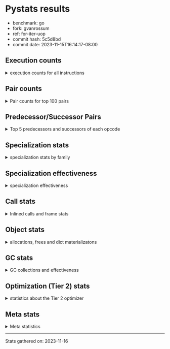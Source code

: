 
# Pystats results

- benchmark: go
- fork: gvanrossum
- ref: for-iter-uop
- commit hash: 5c5d8bd
- commit date: 2023-11-15T16:14:17-08:00

## Execution counts

<details>
<summary> execution counts for all instructions </summary>

|Name | Count | Self | Cumulative | Miss ratio | 
|---|---:|---:|---:|---:|
| LOAD_FAST | 482,853,840 | 24.8% | 24.8% |  |
| LOAD_ATTR_WITH_HINT | 198,464,660 | 10.2% | 35.0% |  |
| STORE_FAST | 125,932,040 | 6.5% | 41.4% |  |
| POP_JUMP_IF_FALSE | 106,040,040 | 5.4% | 46.9% |  |
| LOAD_ATTR_INSTANCE_VALUE | 95,725,120 | 4.9% | 51.8% |  |
| COMPARE_OP_INT | 80,005,160 | 4.1% | 55.9% | 0.0% |
| RESUME_CHECK | 65,547,380 | 3.4% | 59.2% | 0.0% |
| LOAD_CONST | 53,223,020 | 2.7% | 62.0% |  |
| CALL_PY_EXACT_ARGS | 52,209,940 | 2.7% | 64.6% |  |
| LOAD_FAST_LOAD_FAST | 46,872,020 | 2.4% | 67.0% |  |
| COPY | 46,829,840 | 2.4% | 69.5% |  |
| RETURN_VALUE | 46,771,080 | 2.4% | 71.9% |  |
| TO_BOOL_BOOL | 41,763,720 | 2.1% | 74.0% | 2.0% |
| STORE_ATTR_WITH_HINT | 40,711,020 | 2.1% | 76.1% | 0.0% |
| LOAD_GLOBAL_MODULE | 40,482,180 | 2.1% | 78.2% |  |
| POP_JUMP_IF_TRUE | 35,270,480 | 1.8% | 80.0% |  |
| POP_TOP | 33,616,140 | 1.7% | 81.7% |  |
| LOAD_ATTR | 30,219,460 | 1.6% | 83.2% |  |
| ENTER_EXECUTOR | 29,122,060 | 1.5% | 84.7% |  |
| RETURN_CONST | 26,740,640 | 1.4% | 86.1% |  |
| SWAP | 26,573,920 | 1.4% | 87.5% |  |
| LOAD_ATTR_METHOD_WITH_VALUES | 25,801,200 | 1.3% | 88.8% | 0.0% |
| BINARY_SUBSCR_LIST_INT | 25,042,820 | 1.3% | 90.1% | 0.2% |
| BINARY_OP_SUBTRACT_INT | 20,087,760 | 1.0% | 91.1% |  |
| BINARY_OP_ADD_INT | 19,795,220 | 1.0% | 92.1% | 0.6% |
| STORE_ATTR_INSTANCE_VALUE | 17,509,160 | 0.9% | 93.0% |  |
| BINARY_OP | 17,371,160 | 0.9% | 93.9% |  |
| FOR_ITER_LIST | 14,259,620 | 0.7% | 94.6% |  |
| TO_BOOL_INT | 13,262,080 | 0.7% | 95.3% | 6.4% |
| STORE_SUBSCR_LIST_INT | 11,329,340 | 0.6% | 95.9% |  |
| CALL_PY_WITH_DEFAULTS | 8,443,640 | 0.4% | 96.3% |  |
| GET_ITER | 7,680,720 | 0.4% | 96.7% |  |
| STORE_GLOBAL | 6,936,240 | 0.4% | 97.1% |  |
| LOAD_ATTR_METHOD_NO_DICT | 5,972,000 | 0.3% | 97.4% |  |
| CALL_BUILTIN_CLASS | 4,738,720 | 0.2% | 97.6% |  |
| JUMP_FORWARD | 4,677,320 | 0.2% | 97.9% |  |
| LOAD_GLOBAL_BUILTIN | 4,091,080 | 0.2% | 98.1% |  |
| CALL_KW | 3,629,360 | 0.2% | 98.3% |  |
| CALL | 3,555,820 | 0.2% | 98.5% |  |
| CALL_LEN | 2,830,360 | 0.1% | 98.6% |  |
| STORE_FAST_STORE_FAST | 2,554,360 | 0.1% | 98.7% |  |
| UNARY_NOT | 2,516,720 | 0.1% | 98.9% |  |
| CONTAINS_OP | 2,516,720 | 0.1% | 99.0% |  |
| CALL_LIST_APPEND | 2,478,300 | 0.1% | 99.1% |  |
| PUSH_NULL | 2,333,180 | 0.1% | 99.2% |  |
| LOAD_ATTR_MODULE | 2,271,180 | 0.1% | 99.4% |  |
| CALL_METHOD_DESCRIPTOR_O | 1,728,200 | 0.1% | 99.4% |  |
| CALL_METHOD_DESCRIPTOR_FAST | 1,728,120 | 0.1% | 99.5% | 0.0% |
| LIST_APPEND | 1,345,200 | 0.1% | 99.6% |  |
| CALL_BUILTIN_O | 1,233,600 | 0.1% | 99.7% |  |
| BINARY_OP_MULTIPLY_INT | 1,211,720 | 0.1% | 99.7% |  |
| BINARY_OP_ADD_FLOAT | 1,117,180 | 0.1% | 99.8% |  |
| CALL_BUILTIN_FAST | 1,117,180 | 0.1% | 99.8% |  |
| TO_BOOL_ALWAYS_TRUE | 1,100,200 | 0.1% | 99.9% | 2.6% |
| COMPARE_OP_FLOAT | 1,061,280 | 0.1% | 100.0% | 2.4% |
| COMPARE_OP | 132,660 | 0.0% | 100.0% |  |
| BUILD_LIST | 89,120 | 0.0% | 100.0% |  |
| FOR_ITER_RANGE | 75,960 | 0.0% | 100.0% |  |
| CALL_METHOD_DESCRIPTOR_NOARGS | 71,000 | 0.0% | 100.0% |  |
| EXIT_INIT_CHECK | 61,380 | 0.0% | 100.0% |  |
| CALL_ALLOC_AND_ENTER_INIT | 61,380 | 0.0% | 100.0% |  |
| IS_OP | 54,880 | 0.0% | 100.0% |  |
| POP_JUMP_IF_NOT_NONE | 54,880 | 0.0% | 100.0% |  |
| TO_BOOL_NONE | 49,900 | 0.0% | 100.0% | 59.5% |
| LOAD_FAST_AND_CLEAR | 45,280 | 0.0% | 100.0% |  |
| STORE_FAST_LOAD_FAST | 32,400 | 0.0% | 100.0% |  |
| FOR_ITER_TUPLE | 25,800 | 0.0% | 100.0% |  |
| STORE_ATTR | 16,700 | 0.0% | 100.0% |  |
| TO_BOOL_LIST | 16,300 | 0.0% | 100.0% |  |
| NOP | 16,080 | 0.0% | 100.0% |  |
| JUMP_BACKWARD | 14,860 | 0.0% | 100.0% |  |
| UNPACK_SEQUENCE_TWO_TUPLE | 12,840 | 0.0% | 100.0% |  |
| LOAD_GLOBAL | 3,720 | 0.0% | 100.0% |  |
| BINARY_SUBSCR | 3,480 | 0.0% | 100.0% |  |
| TO_BOOL | 960 | 0.0% | 100.0% |  |
| FOR_ITER | 800 | 0.0% | 100.0% |  |
| RESUME | 740 | 0.0% | 100.0% | 10.8% |
| LOAD_DEREF | 240 | 0.0% | 100.0% |  |
| STORE_SUBSCR | 200 | 0.0% | 100.0% |  |
| BUILD_TUPLE | 160 | 0.0% | 100.0% |  |
| COPY_FREE_VARS | 160 | 0.0% | 100.0% |  |
| CALL_ISINSTANCE | 160 | 0.0% | 100.0% |  |
| INTERPRETER_EXIT | 140 | 0.0% | 100.0% |  |
| CALL_FUNCTION_EX | 80 | 0.0% | 100.0% |  |
| CALL_TYPE_1 | 80 | 0.0% | 100.0% |  |
| LOAD_SUPER_ATTR_METHOD | 80 | 0.0% | 100.0% |  |
| BINARY_OP_SUBTRACT_FLOAT | 60 | 0.0% | 100.0% |  |
| UNPACK_SEQUENCE | 40 | 0.0% | 100.0% |  |
| LOAD_SUPER_ATTR | 20 | 0.0% | 100.0% |  |


</details>

## Pair counts

<details>
<summary> Pair counts for top 100 pairs </summary>

|Pair | Count | Self | Cumulative | 
|---|---:|---:|---:|
| LOAD_FAST LOAD_ATTR_WITH_HINT | 181,355,000 | 9.3% | 9.3% |
| STORE_FAST LOAD_FAST | 103,820,660 | 5.3% | 14.6% |
| POP_JUMP_IF_FALSE LOAD_FAST | 85,468,200 | 4.4% | 19.0% |
| COMPARE_OP_INT POP_JUMP_IF_FALSE | 63,653,260 | 3.3% | 22.3% |
| LOAD_ATTR_WITH_HINT LOAD_FAST | 56,328,620 | 2.9% | 25.2% |
| RESUME_CHECK LOAD_FAST | 54,181,700 | 2.8% | 28.0% |
| LOAD_FAST LOAD_ATTR_INSTANCE_VALUE | 52,415,880 | 2.7% | 30.6% |
| CALL_PY_EXACT_ARGS RESUME_CHECK | 52,209,940 | 2.7% | 33.3% |
| LOAD_ATTR_INSTANCE_VALUE LOAD_FAST | 40,467,740 | 2.1% | 35.4% |
| LOAD_FAST RETURN_VALUE | 39,435,380 | 2.0% | 37.4% |
| RETURN_VALUE STORE_FAST | 39,429,400 | 2.0% | 39.4% |
| LOAD_ATTR_WITH_HINT COMPARE_OP_INT | 39,408,020 | 2.0% | 41.5% |
| LOAD_ATTR_WITH_HINT STORE_FAST | 39,179,700 | 2.0% | 43.5% |
| LOAD_FAST COPY | 34,204,680 | 1.8% | 45.2% |
| TO_BOOL_BOOL POP_JUMP_IF_FALSE | 31,984,760 | 1.6% | 46.9% |
| LOAD_FAST LOAD_ATTR | 30,208,020 | 1.5% | 48.4% |
| LOAD_FAST CALL_PY_EXACT_ARGS | 29,419,340 | 1.5% | 49.9% |
| LOAD_FAST TO_BOOL_BOOL | 28,668,640 | 1.5% | 51.4% |
| STORE_ATTR_WITH_HINT LOAD_FAST | 28,412,220 | 1.5% | 52.9% |
| LOAD_ATTR LOAD_FAST | 24,519,620 | 1.3% | 54.1% |
| LOAD_ATTR_WITH_HINT LOAD_CONST | 23,938,620 | 1.2% | 55.3% |
| LOAD_FAST_LOAD_FAST LOAD_ATTR_INSTANCE_VALUE | 22,232,760 | 1.1% | 56.5% |
| LOAD_GLOBAL_MODULE COMPARE_OP_INT | 21,661,720 | 1.1% | 57.6% |
| RETURN_CONST POP_TOP | 19,650,560 | 1.0% | 58.6% |
| LOAD_FAST BINARY_SUBSCR_LIST_INT | 17,794,560 | 0.9% | 59.5% |
| POP_TOP LOAD_FAST | 16,382,180 | 0.8% | 60.4% |
| COMPARE_OP_INT POP_JUMP_IF_TRUE | 16,319,800 | 0.8% | 61.2% |
| LOAD_ATTR_INSTANCE_VALUE LOAD_ATTR_METHOD_WITH_VALUES | 15,571,680 | 0.8% | 62.0% |
| COPY LOAD_ATTR_WITH_HINT | 15,447,400 | 0.8% | 62.8% |
| SWAP STORE_ATTR_WITH_HINT | 15,447,400 | 0.8% | 63.6% |
| POP_JUMP_IF_TRUE ENTER_EXECUTOR | 15,417,200 | 0.8% | 64.4% |
| LOAD_CONST BINARY_OP_SUBTRACT_INT | 15,054,240 | 0.8% | 65.1% |
| LOAD_CONST BINARY_OP_ADD_INT | 14,995,600 | 0.8% | 65.9% |
| LOAD_FAST STORE_ATTR_WITH_HINT | 13,699,280 | 0.7% | 66.6% |
| LOAD_ATTR_METHOD_WITH_VALUES LOAD_FAST | 12,473,880 | 0.6% | 67.3% |
| LOAD_ATTR_WITH_HINT LOAD_GLOBAL_MODULE | 12,033,620 | 0.6% | 67.9% |
| BINARY_OP_SUBTRACT_INT SWAP | 11,517,300 | 0.6% | 68.5% |
| LOAD_FAST STORE_SUBSCR_LIST_INT | 11,329,240 | 0.6% | 69.0% |
| COPY LOAD_ATTR_INSTANCE_VALUE | 10,964,680 | 0.6% | 69.6% |
| SWAP STORE_ATTR_INSTANCE_VALUE | 10,964,680 | 0.6% | 70.2% |
| BINARY_OP SWAP | 10,929,600 | 0.6% | 70.7% |
| BINARY_SUBSCR_LIST_INT BINARY_OP | 10,929,380 | 0.6% | 71.3% |
| LOAD_FAST LOAD_ATTR_METHOD_WITH_VALUES | 10,201,120 | 0.5% | 71.8% |
| LOAD_FAST_LOAD_FAST STORE_ATTR_WITH_HINT | 9,997,720 | 0.5% | 72.3% |
| LOAD_CONST COMPARE_OP_INT | 9,870,700 | 0.5% | 72.8% |
| POP_JUMP_IF_FALSE LOAD_FAST_LOAD_FAST | 9,415,040 | 0.5% | 73.3% |
| POP_JUMP_IF_TRUE LOAD_FAST | 9,290,420 | 0.5% | 73.8% |
| LOAD_FAST LOAD_GLOBAL_MODULE | 8,945,340 | 0.5% | 74.3% |
| BINARY_SUBSCR_LIST_INT STORE_FAST | 8,817,180 | 0.5% | 74.7% |
| STORE_FAST LOAD_FAST_LOAD_FAST | 8,511,520 | 0.4% | 75.1% |
| CALL_PY_WITH_DEFAULTS RESUME_CHECK | 8,443,640 | 0.4% | 75.6% |
| LOAD_GLOBAL_MODULE LOAD_FAST | 7,980,760 | 0.4% | 76.0% |
| LOAD_ATTR_METHOD_WITH_VALUES LOAD_FAST_LOAD_FAST | 7,862,780 | 0.4% | 76.4% |
| LOAD_FAST LOAD_CONST | 7,800,680 | 0.4% | 76.8% |
| COPY TO_BOOL_INT | 7,792,000 | 0.4% | 77.2% |
| BINARY_OP_ADD_INT STORE_FAST | 7,701,560 | 0.4% | 77.6% |
| GET_ITER FOR_ITER_LIST | 7,607,380 | 0.4% | 78.0% |
| FOR_ITER_LIST STORE_FAST | 7,599,260 | 0.4% | 78.4% |
| COPY STORE_FAST | 7,550,160 | 0.4% | 78.7% |
| STORE_FAST COPY | 7,550,160 | 0.4% | 79.1% |
| LOAD_ATTR_WITH_HINT GET_ITER | 7,501,100 | 0.4% | 79.5% |
| STORE_ATTR_INSTANCE_VALUE LOAD_FAST | 7,293,780 | 0.4% | 79.9% |
| TO_BOOL_BOOL POP_JUMP_IF_TRUE | 7,246,260 | 0.4% | 80.3% |
| POP_TOP RETURN_CONST | 7,061,440 | 0.4% | 80.6% |
| POP_JUMP_IF_TRUE POP_TOP | 6,957,800 | 0.4% | 81.0% |
| BINARY_OP_ADD_INT STORE_GLOBAL | 6,936,180 | 0.4% | 81.3% |
| LOAD_GLOBAL_MODULE LOAD_CONST | 6,936,180 | 0.4% | 81.7% |
| TO_BOOL_INT POP_JUMP_IF_TRUE | 6,875,280 | 0.4% | 82.0% |
| BINARY_OP_SUBTRACT_INT STORE_FAST | 6,842,420 | 0.4% | 82.4% |
| ENTER_EXECUTOR FOR_ITER_LIST | 6,626,300 | 0.3% | 82.7% |
| TO_BOOL_INT POP_JUMP_IF_FALSE | 6,370,820 | 0.3% | 83.1% |
| RETURN_CONST TO_BOOL_BOOL | 6,183,340 | 0.3% | 83.4% |
| LOAD_ATTR_INSTANCE_VALUE LOAD_ATTR_METHOD_NO_DICT | 5,891,500 | 0.3% | 83.7% |
| STORE_ATTR_WITH_HINT ENTER_EXECUTOR | 5,792,300 | 0.3% | 84.0% |
| ENTER_EXECUTOR CALL_PY_WITH_DEFAULTS | 5,541,180 | 0.3% | 84.3% |
| STORE_ATTR_INSTANCE_VALUE RETURN_CONST | 5,517,820 | 0.3% | 84.6% |
| LOAD_ATTR_WITH_HINT BINARY_SUBSCR_LIST_INT | 5,456,440 | 0.3% | 84.8% |
| LOAD_ATTR_METHOD_WITH_VALUES CALL_PY_EXACT_ARGS | 5,432,160 | 0.3% | 85.1% |
| RESUME_CHECK LOAD_FAST_LOAD_FAST | 5,375,360 | 0.3% | 85.4% |
| STORE_SUBSCR_LIST_INT LOAD_FAST_LOAD_FAST | 5,330,140 | 0.3% | 85.7% |
| STORE_SUBSCR_LIST_INT RETURN_CONST | 5,330,140 | 0.3% | 85.9% |
| LOAD_ATTR_WITH_HINT LOAD_ATTR_INSTANCE_VALUE | 5,288,800 | 0.3% | 86.2% |
| RESUME_CHECK LOAD_GLOBAL_MODULE | 5,279,000 | 0.3% | 86.5% |
| STORE_GLOBAL LOAD_FAST | 5,224,160 | 0.3% | 86.7% |
| LOAD_FAST_LOAD_FAST BINARY_OP_SUBTRACT_INT | 5,033,360 | 0.3% | 87.0% |
| LOAD_ATTR_INSTANCE_VALUE LOAD_ATTR_INSTANCE_VALUE | 4,805,140 | 0.2% | 87.2% |
| LOAD_CONST LOAD_FAST | 4,760,680 | 0.2% | 87.5% |
| FOR_ITER_LIST LOAD_FAST | 4,744,800 | 0.2% | 87.7% |
| LOAD_ATTR_INSTANCE_VALUE COMPARE_OP_INT | 4,730,160 | 0.2% | 88.0% |
| LOAD_ATTR_INSTANCE_VALUE CALL_PY_EXACT_ARGS | 4,244,680 | 0.2% | 88.2% |
| LOAD_FAST_LOAD_FAST CALL_PY_EXACT_ARGS | 4,205,500 | 0.2% | 88.4% |
| LOAD_ATTR_METHOD_NO_DICT LOAD_FAST | 4,172,960 | 0.2% | 88.6% |
| BINARY_OP_ADD_INT SWAP | 3,965,620 | 0.2% | 88.8% |
| LOAD_GLOBAL_BUILTIN LOAD_FAST | 3,947,700 | 0.2% | 89.0% |
| ENTER_EXECUTOR POP_JUMP_IF_FALSE | 3,837,560 | 0.2% | 89.2% |
| CALL_KW RESUME_CHECK | 3,629,340 | 0.2% | 89.4% |
| POP_JUMP_IF_FALSE POP_TOP | 3,534,960 | 0.2% | 89.6% |
| BINARY_SUBSCR_LIST_INT CALL_PY_EXACT_ARGS | 3,521,040 | 0.2% | 89.8% |
| ENTER_EXECUTOR CALL | 3,513,860 | 0.2% | 90.0% |
| LOAD_ATTR_WITH_HINT TO_BOOL_BOOL | 3,512,040 | 0.2% | 90.1% |


</details>

## Predecessor/Successor Pairs

<details>
<summary> Top 5 predecessors and successors of each opcode </summary>

### CACHE

<details>
<summary> Successors and predecessors for CACHE </summary>

|Successors | Count | Percentage | 
|---|---:|---:|
| RESUME | 100 | 71.4% |
| RESUME_CHECK | 40 | 28.6% |


</details>

### BINARY_SUBSCR

<details>
<summary> Successors and predecessors for BINARY_SUBSCR </summary>

|Predecessors | Count | Percentage | 
|---|---:|---:|
| LOAD_FAST | 2,000 | 57.5% |
| BINARY_SUBSCR_LIST_INT | 1,080 | 31.0% |
| BINARY_SUBSCR | 200 | 5.7% |
| RETURN_VALUE | 40 | 1.1% |
| BINARY_OP | 40 | 1.1% |

|Successors | Count | Percentage | 
|---|---:|---:|
| STORE_FAST | 1,780 | 51.1% |
| BINARY_SUBSCR_LIST_INT | 1,340 | 38.5% |
| BINARY_SUBSCR | 200 | 5.7% |
| BINARY_OP | 60 | 1.7% |
| CALL | 60 | 1.7% |


</details>

### EXIT_INIT_CHECK

<details>
<summary> Successors and predecessors for EXIT_INIT_CHECK </summary>

|Predecessors | Count | Percentage | 
|---|---:|---:|
| RETURN_CONST | 61,380 | 100.0% |

|Successors | Count | Percentage | 
|---|---:|---:|
| RETURN_VALUE | 61,380 | 100.0% |


</details>

### GET_ITER

<details>
<summary> Successors and predecessors for GET_ITER </summary>

|Predecessors | Count | Percentage | 
|---|---:|---:|
| LOAD_ATTR_WITH_HINT | 7,501,100 | 97.7% |
| LOAD_ATTR_INSTANCE_VALUE | 90,420 | 1.2% |
| CALL_BUILTIN_CLASS | 45,180 | 0.6% |
| LOAD_FAST | 32,000 | 0.4% |
| LOAD_CONST | 11,680 | 0.2% |

|Successors | Count | Percentage | 
|---|---:|---:|
| FOR_ITER_LIST | 7,607,380 | 99.0% |
| LOAD_FAST_AND_CLEAR | 45,280 | 0.6% |
| FOR_ITER_RANGE | 16,040 | 0.2% |
| FOR_ITER_TUPLE | 11,660 | 0.2% |
| FOR_ITER | 360 | 0.0% |


</details>

### INTERPRETER_EXIT

<details>
<summary> Successors and predecessors for INTERPRETER_EXIT </summary>

|Predecessors | Count | Percentage | 
|---|---:|---:|
| RETURN_CONST | 140 | 100.0% |


</details>

### NOP

<details>
<summary> Successors and predecessors for NOP </summary>

|Predecessors | Count | Percentage | 
|---|---:|---:|
| STORE_FAST | 16,000 | 99.5% |
| POP_TOP | 80 | 0.5% |

|Successors | Count | Percentage | 
|---|---:|---:|
| LOAD_FAST | 16,000 | 99.5% |
| LOAD_DEREF | 80 | 0.5% |


</details>

### POP_TOP

<details>
<summary> Successors and predecessors for POP_TOP </summary>

|Predecessors | Count | Percentage | 
|---|---:|---:|
| RETURN_CONST | 19,650,560 | 58.5% |
| POP_JUMP_IF_TRUE | 6,957,800 | 20.7% |
| POP_JUMP_IF_FALSE | 3,534,960 | 10.5% |
| CALL_METHOD_DESCRIPTOR_O | 1,728,200 | 5.1% |
| CALL_METHOD_DESCRIPTOR_FAST | 1,728,120 | 5.1% |

|Successors | Count | Percentage | 
|---|---:|---:|
| LOAD_FAST | 16,382,180 | 48.7% |
| RETURN_CONST | 7,061,440 | 21.0% |
| ENTER_EXECUTOR | 3,000,960 | 8.9% |
| LOAD_CONST | 2,516,800 | 7.5% |
| JUMP_FORWARD | 1,712,100 | 5.1% |


</details>

### PUSH_NULL

<details>
<summary> Successors and predecessors for PUSH_NULL </summary>

|Predecessors | Count | Percentage | 
|---|---:|---:|
| LOAD_ATTR_MODULE | 2,271,120 | 97.3% |
| LOAD_FAST | 61,840 | 2.7% |
| LOAD_ATTR | 140 | 0.0% |
| LOAD_DEREF | 80 | 0.0% |

|Successors | Count | Percentage | 
|---|---:|---:|
| LOAD_FAST | 1,178,880 | 50.5% |
| LOAD_GLOBAL_MODULE | 1,117,160 | 47.9% |
| CALL | 17,000 | 0.7% |
| LOAD_CONST | 13,260 | 0.6% |
| LOAD_GLOBAL_BUILTIN | 6,760 | 0.3% |


</details>

### RETURN_VALUE

<details>
<summary> Successors and predecessors for RETURN_VALUE </summary>

|Predecessors | Count | Percentage | 
|---|---:|---:|
| LOAD_FAST | 39,435,380 | 84.3% |
| CONTAINS_OP | 2,516,720 | 5.4% |
| RETURN_VALUE | 1,799,200 | 3.8% |
| BINARY_OP_ADD_FLOAT | 1,117,180 | 2.4% |
| POP_JUMP_IF_FALSE | 1,034,640 | 2.2% |

|Successors | Count | Percentage | 
|---|---:|---:|
| STORE_FAST | 39,429,400 | 84.3% |
| RETURN_VALUE | 1,799,200 | 3.8% |
| CALL_PY_EXACT_ARGS | 1,744,120 | 3.7% |
| TO_BOOL_INT | 1,666,320 | 3.6% |
| LOAD_FAST | 1,151,480 | 2.5% |


</details>

### STORE_SUBSCR

<details>
<summary> Successors and predecessors for STORE_SUBSCR </summary>

|Predecessors | Count | Percentage | 
|---|---:|---:|
| LOAD_FAST | 200 | 100.0% |

|Successors | Count | Percentage | 
|---|---:|---:|
| STORE_SUBSCR_LIST_INT | 100 | 50.0% |
| LOAD_FAST | 60 | 30.0% |
| LOAD_FAST_LOAD_FAST | 20 | 10.0% |
| RETURN_CONST | 20 | 10.0% |


</details>

### TO_BOOL

<details>
<summary> Successors and predecessors for TO_BOOL </summary>

|Predecessors | Count | Percentage | 
|---|---:|---:|
| LOAD_FAST | 400 | 41.7% |
| COPY | 200 | 20.8% |
| RETURN_CONST | 120 | 12.5% |
| LOAD_ATTR | 100 | 10.4% |
| LOAD_ATTR_INSTANCE_VALUE | 80 | 8.3% |

|Successors | Count | Percentage | 
|---|---:|---:|
| TO_BOOL_BOOL | 240 | 25.0% |
| POP_JUMP_IF_FALSE | 220 | 22.9% |
| POP_JUMP_IF_TRUE | 220 | 22.9% |
| TO_BOOL_INT | 140 | 14.6% |
| TO_BOOL_ALWAYS_TRUE | 60 | 6.2% |


</details>

### UNARY_NOT

<details>
<summary> Successors and predecessors for UNARY_NOT </summary>

|Predecessors | Count | Percentage | 
|---|---:|---:|
| TO_BOOL_BOOL | 2,516,700 | 100.0% |
| TO_BOOL | 20 | 0.0% |

|Successors | Count | Percentage | 
|---|---:|---:|
| COPY | 2,516,720 | 100.0% |


</details>

### BINARY_OP

<details>
<summary> Successors and predecessors for BINARY_OP </summary>

|Predecessors | Count | Percentage | 
|---|---:|---:|
| BINARY_SUBSCR_LIST_INT | 10,929,380 | 62.9% |
| LOAD_FAST | 3,495,800 | 20.1% |
| BINARY_OP_MULTIPLY_INT | 1,117,180 | 6.4% |
| CALL_BUILTIN_CLASS | 1,117,180 | 6.4% |
| ENTER_EXECUTOR | 443,180 | 2.6% |

|Successors | Count | Percentage | 
|---|---:|---:|
| SWAP | 10,929,600 | 62.9% |
| CALL_BUILTIN_CLASS | 3,495,640 | 20.1% |
| STORE_FAST | 1,792,000 | 10.3% |
| CALL_BUILTIN_O | 1,117,160 | 6.4% |
| LOAD_FAST | 11,740 | 0.1% |


</details>

### BUILD_LIST

<details>
<summary> Successors and predecessors for BUILD_LIST </summary>

|Predecessors | Count | Percentage | 
|---|---:|---:|
| SWAP | 45,280 | 50.8% |
| STORE_ATTR_INSTANCE_VALUE | 16,140 | 18.1% |
| LOAD_FAST | 16,000 | 18.0% |
| STORE_FAST_STORE_FAST | 11,680 | 13.1% |
| STORE_ATTR | 20 | 0.0% |

|Successors | Count | Percentage | 
|---|---:|---:|
| SWAP | 45,280 | 50.8% |
| LOAD_FAST | 27,840 | 31.2% |
| STORE_FAST | 16,000 | 18.0% |


</details>

### BUILD_TUPLE

<details>
<summary> Successors and predecessors for BUILD_TUPLE </summary>

|Predecessors | Count | Percentage | 
|---|---:|---:|
| LOAD_GLOBAL_BUILTIN | 160 | 100.0% |

|Successors | Count | Percentage | 
|---|---:|---:|
| CALL_ISINSTANCE | 120 | 75.0% |
| CALL | 40 | 25.0% |


</details>

### CALL

<details>
<summary> Successors and predecessors for CALL </summary>

|Predecessors | Count | Percentage | 
|---|---:|---:|
| ENTER_EXECUTOR | 3,513,860 | 98.8% |
| PUSH_NULL | 17,000 | 0.5% |
| LOAD_CONST | 13,320 | 0.4% |
| CALL_LEN | 6,780 | 0.2% |
| CALL | 1,520 | 0.0% |

|Successors | Count | Percentage | 
|---|---:|---:|
| LOAD_FAST | 3,495,880 | 98.3% |
| RESUME_CHECK | 55,160 | 1.6% |
| CALL | 1,520 | 0.0% |
| CALL_PY_EXACT_ARGS | 840 | 0.0% |
| RESUME | 600 | 0.0% |


</details>

### CALL_FUNCTION_EX

<details>
<summary> Successors and predecessors for CALL_FUNCTION_EX </summary>

|Predecessors | Count | Percentage | 
|---|---:|---:|
| LOAD_FAST | 80 | 100.0% |

|Successors | Count | Percentage | 
|---|---:|---:|
| COPY_FREE_VARS | 80 | 100.0% |


</details>

### CALL_KW

<details>
<summary> Successors and predecessors for CALL_KW </summary>

|Predecessors | Count | Percentage | 
|---|---:|---:|
| LOAD_CONST | 2,610,460 | 71.9% |
| ENTER_EXECUTOR | 1,018,900 | 28.1% |

|Successors | Count | Percentage | 
|---|---:|---:|
| RESUME_CHECK | 3,629,340 | 100.0% |
| RESUME | 20 | 0.0% |


</details>

### COMPARE_OP

<details>
<summary> Successors and predecessors for COMPARE_OP </summary>

|Predecessors | Count | Percentage | 
|---|---:|---:|
| LOAD_CONST | 40,340 | 30.4% |
| LOAD_FAST_LOAD_FAST | 40,300 | 30.4% |
| COMPARE_OP_INT | 32,100 | 24.2% |
| RETURN_VALUE | 16,000 | 12.1% |
| COMPARE_OP | 1,580 | 1.2% |

|Successors | Count | Percentage | 
|---|---:|---:|
| POP_JUMP_IF_FALSE | 112,740 | 85.0% |
| STORE_FAST | 16,000 | 12.1% |
| COMPARE_OP | 1,580 | 1.2% |
| POP_JUMP_IF_TRUE | 1,000 | 0.8% |
| COMPARE_OP_INT | 860 | 0.6% |


</details>

### CONTAINS_OP

<details>
<summary> Successors and predecessors for CONTAINS_OP </summary>

|Predecessors | Count | Percentage | 
|---|---:|---:|
| LOAD_ATTR_INSTANCE_VALUE | 2,516,700 | 100.0% |
| LOAD_ATTR | 20 | 0.0% |

|Successors | Count | Percentage | 
|---|---:|---:|
| RETURN_VALUE | 2,516,720 | 100.0% |


</details>

### COPY

<details>
<summary> Successors and predecessors for COPY </summary>

|Predecessors | Count | Percentage | 
|---|---:|---:|
| LOAD_FAST | 34,204,680 | 73.0% |
| STORE_FAST | 7,550,160 | 16.1% |
| UNARY_NOT | 2,516,720 | 5.4% |
| LOAD_CONST | 2,516,720 | 5.4% |
| SWAP | 25,560 | 0.1% |

|Successors | Count | Percentage | 
|---|---:|---:|
| LOAD_ATTR_WITH_HINT | 15,447,400 | 33.0% |
| LOAD_ATTR_INSTANCE_VALUE | 10,964,680 | 23.4% |
| TO_BOOL_INT | 7,792,000 | 16.6% |
| STORE_FAST | 7,550,160 | 16.1% |
| STORE_FAST_STORE_FAST | 2,516,720 | 5.4% |


</details>

### COPY_FREE_VARS

<details>
<summary> Successors and predecessors for COPY_FREE_VARS </summary>

|Predecessors | Count | Percentage | 
|---|---:|---:|
| CALL | 80 | 50.0% |
| CALL_FUNCTION_EX | 80 | 50.0% |

|Successors | Count | Percentage | 
|---|---:|---:|
| RESUME_CHECK | 140 | 87.5% |
| RESUME | 20 | 12.5% |


</details>

### ENTER_EXECUTOR

<details>
<summary> Successors and predecessors for ENTER_EXECUTOR </summary>

|Predecessors | Count | Percentage | 
|---|---:|---:|
| POP_JUMP_IF_TRUE | 15,417,200 | 52.9% |
| STORE_ATTR_WITH_HINT | 5,792,300 | 19.9% |
| POP_TOP | 3,000,960 | 10.3% |
| POP_JUMP_IF_FALSE | 1,753,520 | 6.0% |
| STORE_FAST | 1,726,140 | 5.9% |

|Successors | Count | Percentage | 
|---|---:|---:|
| FOR_ITER_LIST | 6,626,300 | 22.8% |
| CALL_PY_WITH_DEFAULTS | 5,541,180 | 19.0% |
| POP_JUMP_IF_FALSE | 3,837,560 | 13.2% |
| CALL | 3,513,860 | 12.1% |
| POP_JUMP_IF_TRUE | 2,627,580 | 9.0% |


</details>

### FOR_ITER

<details>
<summary> Successors and predecessors for FOR_ITER </summary>

|Predecessors | Count | Percentage | 
|---|---:|---:|
| GET_ITER | 360 | 45.0% |
| JUMP_BACKWARD | 360 | 45.0% |
| SWAP | 80 | 10.0% |

|Successors | Count | Percentage | 
|---|---:|---:|
| STORE_FAST | 340 | 42.5% |
| FOR_ITER_LIST | 280 | 35.0% |
| FOR_ITER_RANGE | 100 | 12.5% |
| RETURN_CONST | 20 | 2.5% |
| STORE_FAST_LOAD_FAST | 20 | 2.5% |


</details>

### IS_OP

<details>
<summary> Successors and predecessors for IS_OP </summary>

|Predecessors | Count | Percentage | 
|---|---:|---:|
| LOAD_GLOBAL_MODULE | 54,860 | 100.0% |
| LOAD_GLOBAL | 20 | 0.0% |

|Successors | Count | Percentage | 
|---|---:|---:|
| POP_JUMP_IF_FALSE | 54,880 | 100.0% |


</details>

### JUMP_BACKWARD

<details>
<summary> Successors and predecessors for JUMP_BACKWARD </summary>

|Predecessors | Count | Percentage | 
|---|---:|---:|
| POP_JUMP_IF_TRUE | 5,100 | 34.3% |
| POP_TOP | 2,740 | 18.4% |
| STORE_FAST | 2,380 | 16.0% |
| LIST_APPEND | 1,360 | 9.2% |
| STORE_ATTR_WITH_HINT | 960 | 6.5% |

|Successors | Count | Percentage | 
|---|---:|---:|
| FOR_ITER_LIST | 9,600 | 64.6% |
| FOR_ITER_TUPLE | 1,580 | 10.6% |
| FOR_ITER_RANGE | 1,500 | 10.1% |
| ENTER_EXECUTOR | 860 | 5.8% |
| LOAD_FAST | 640 | 4.3% |


</details>

### JUMP_FORWARD

<details>
<summary> Successors and predecessors for JUMP_FORWARD </summary>

|Predecessors | Count | Percentage | 
|---|---:|---:|
| STORE_FAST | 2,019,600 | 43.2% |
| POP_TOP | 1,712,100 | 36.6% |
| STORE_ATTR_INSTANCE_VALUE | 904,360 | 19.3% |
| POP_JUMP_IF_TRUE | 25,240 | 0.5% |
| CALL_LIST_APPEND | 15,980 | 0.3% |

|Successors | Count | Percentage | 
|---|---:|---:|
| LOAD_GLOBAL_MODULE | 1,987,580 | 42.5% |
| LOAD_FAST | 1,772,620 | 37.9% |
| LOAD_FAST_LOAD_FAST | 904,400 | 19.3% |
| LOAD_CONST | 12,700 | 0.3% |
| LOAD_GLOBAL | 20 | 0.0% |


</details>

### LIST_APPEND

<details>
<summary> Successors and predecessors for LIST_APPEND </summary>

|Predecessors | Count | Percentage | 
|---|---:|---:|
| LOAD_FAST | 1,276,960 | 94.9% |
| RETURN_VALUE | 51,820 | 3.9% |
| LOAD_CONST | 16,400 | 1.2% |
| CALL | 20 | 0.0% |

|Successors | Count | Percentage | 
|---|---:|---:|
| ENTER_EXECUTOR | 1,343,840 | 99.9% |
| JUMP_BACKWARD | 1,360 | 0.1% |


</details>

### LOAD_ATTR

<details>
<summary> Successors and predecessors for LOAD_ATTR </summary>

|Predecessors | Count | Percentage | 
|---|---:|---:|
| LOAD_FAST | 30,208,020 | 100.0% |
| LOAD_ATTR | 9,680 | 0.0% |
| LOAD_ATTR_INSTANCE_VALUE | 500 | 0.0% |
| COPY | 440 | 0.0% |
| LOAD_FAST_LOAD_FAST | 280 | 0.0% |

|Successors | Count | Percentage | 
|---|---:|---:|
| LOAD_FAST | 24,519,620 | 81.1% |
| CALL_PY_WITH_DEFAULTS | 2,608,940 | 8.6% |
| LOAD_CONST | 2,348,480 | 7.8% |
| LOAD_FAST_LOAD_FAST | 672,100 | 2.2% |
| STORE_FAST | 55,040 | 0.2% |


</details>

### LOAD_CONST

<details>
<summary> Successors and predecessors for LOAD_CONST </summary>

|Predecessors | Count | Percentage | 
|---|---:|---:|
| LOAD_ATTR_WITH_HINT | 23,938,620 | 45.0% |
| LOAD_FAST | 7,800,680 | 14.7% |
| LOAD_GLOBAL_MODULE | 6,936,180 | 13.0% |
| STORE_ATTR_WITH_HINT | 3,428,480 | 6.4% |
| LOAD_CONST | 2,610,460 | 4.9% |

|Successors | Count | Percentage | 
|---|---:|---:|
| BINARY_OP_SUBTRACT_INT | 15,054,240 | 28.3% |
| BINARY_OP_ADD_INT | 14,995,600 | 28.2% |
| COMPARE_OP_INT | 9,870,700 | 18.5% |
| LOAD_FAST | 4,760,680 | 8.9% |
| CALL_KW | 2,610,460 | 4.9% |


</details>

### LOAD_DEREF

<details>
<summary> Successors and predecessors for LOAD_DEREF </summary>

|Predecessors | Count | Percentage | 
|---|---:|---:|
| NOP | 80 | 33.3% |
| STORE_FAST | 80 | 33.3% |
| LOAD_GLOBAL_BUILTIN | 80 | 33.3% |

|Successors | Count | Percentage | 
|---|---:|---:|
| PUSH_NULL | 80 | 33.3% |
| LOAD_FAST | 80 | 33.3% |
| STORE_FAST | 80 | 33.3% |


</details>

### LOAD_FAST

<details>
<summary> Successors and predecessors for LOAD_FAST </summary>

|Predecessors | Count | Percentage | 
|---|---:|---:|
| STORE_FAST | 103,820,660 | 21.5% |
| POP_JUMP_IF_FALSE | 85,468,200 | 17.7% |
| LOAD_ATTR_WITH_HINT | 56,328,620 | 11.7% |
| RESUME_CHECK | 54,181,700 | 11.2% |
| LOAD_ATTR_INSTANCE_VALUE | 40,467,740 | 8.4% |

|Successors | Count | Percentage | 
|---|---:|---:|
| LOAD_ATTR_WITH_HINT | 181,355,000 | 37.6% |
| LOAD_ATTR_INSTANCE_VALUE | 52,415,880 | 10.9% |
| RETURN_VALUE | 39,435,380 | 8.2% |
| COPY | 34,204,680 | 7.1% |
| LOAD_ATTR | 30,208,020 | 6.3% |


</details>

### LOAD_FAST_AND_CLEAR

<details>
<summary> Successors and predecessors for LOAD_FAST_AND_CLEAR </summary>

|Predecessors | Count | Percentage | 
|---|---:|---:|
| GET_ITER | 45,280 | 100.0% |

|Successors | Count | Percentage | 
|---|---:|---:|
| SWAP | 45,280 | 100.0% |


</details>

### LOAD_FAST_LOAD_FAST

<details>
<summary> Successors and predecessors for LOAD_FAST_LOAD_FAST </summary>

|Predecessors | Count | Percentage | 
|---|---:|---:|
| POP_JUMP_IF_FALSE | 9,415,040 | 20.1% |
| STORE_FAST | 8,511,520 | 18.2% |
| LOAD_ATTR_METHOD_WITH_VALUES | 7,862,780 | 16.8% |
| RESUME_CHECK | 5,375,360 | 11.5% |
| STORE_SUBSCR_LIST_INT | 5,330,140 | 11.4% |

|Successors | Count | Percentage | 
|---|---:|---:|
| LOAD_ATTR_INSTANCE_VALUE | 22,232,760 | 47.4% |
| STORE_ATTR_WITH_HINT | 9,997,720 | 21.3% |
| BINARY_OP_SUBTRACT_INT | 5,033,360 | 10.7% |
| CALL_PY_EXACT_ARGS | 4,205,500 | 9.0% |
| COMPARE_OP_INT | 3,421,780 | 7.3% |


</details>

### LOAD_GLOBAL

<details>
<summary> Successors and predecessors for LOAD_GLOBAL </summary>

|Predecessors | Count | Percentage | 
|---|---:|---:|
| LOAD_FAST | 560 | 15.1% |
| POP_JUMP_IF_FALSE | 520 | 14.0% |
| LOAD_ATTR | 300 | 8.1% |
| LOAD_GLOBAL_BUILTIN | 300 | 8.1% |
| LOAD_GLOBAL | 260 | 7.0% |

|Successors | Count | Percentage | 
|---|---:|---:|
| LOAD_GLOBAL_MODULE | 1,380 | 37.1% |
| LOAD_GLOBAL_BUILTIN | 600 | 16.1% |
| LOAD_FAST | 420 | 11.3% |
| COMPARE_OP | 340 | 9.1% |
| LOAD_GLOBAL | 260 | 7.0% |


</details>

### LOAD_SUPER_ATTR

<details>
<summary> Successors and predecessors for LOAD_SUPER_ATTR </summary>

|Predecessors | Count | Percentage | 
|---|---:|---:|
| LOAD_FAST | 20 | 100.0% |

|Successors | Count | Percentage | 
|---|---:|---:|
| LOAD_SUPER_ATTR_METHOD | 20 | 100.0% |


</details>

### POP_JUMP_IF_FALSE

<details>
<summary> Successors and predecessors for POP_JUMP_IF_FALSE </summary>

|Predecessors | Count | Percentage | 
|---|---:|---:|
| COMPARE_OP_INT | 63,653,260 | 60.0% |
| TO_BOOL_BOOL | 31,984,760 | 30.2% |
| TO_BOOL_INT | 6,370,820 | 6.0% |
| ENTER_EXECUTOR | 3,837,560 | 3.6% |
| COMPARE_OP | 112,740 | 0.1% |

|Successors | Count | Percentage | 
|---|---:|---:|
| LOAD_FAST | 85,468,200 | 80.6% |
| LOAD_FAST_LOAD_FAST | 9,415,040 | 8.9% |
| POP_TOP | 3,534,960 | 3.3% |
| LOAD_GLOBAL_MODULE | 2,544,080 | 2.4% |
| RETURN_CONST | 2,255,920 | 2.1% |


</details>

### POP_JUMP_IF_NOT_NONE

<details>
<summary> Successors and predecessors for POP_JUMP_IF_NOT_NONE </summary>

|Predecessors | Count | Percentage | 
|---|---:|---:|
| LOAD_FAST | 54,880 | 100.0% |

|Successors | Count | Percentage | 
|---|---:|---:|
| LOAD_FAST | 54,880 | 100.0% |


</details>

### POP_JUMP_IF_TRUE

<details>
<summary> Successors and predecessors for POP_JUMP_IF_TRUE </summary>

|Predecessors | Count | Percentage | 
|---|---:|---:|
| COMPARE_OP_INT | 16,319,800 | 46.3% |
| TO_BOOL_BOOL | 7,246,260 | 20.5% |
| TO_BOOL_INT | 6,875,280 | 19.5% |
| ENTER_EXECUTOR | 2,627,580 | 7.4% |
| TO_BOOL_ALWAYS_TRUE | 1,090,180 | 3.1% |

|Successors | Count | Percentage | 
|---|---:|---:|
| ENTER_EXECUTOR | 15,417,200 | 43.7% |
| LOAD_FAST | 9,290,420 | 26.3% |
| POP_TOP | 6,957,800 | 19.7% |
| RETURN_CONST | 1,909,440 | 5.4% |
| RETURN_VALUE | 677,200 | 1.9% |


</details>

### RETURN_CONST

<details>
<summary> Successors and predecessors for RETURN_CONST </summary>

|Predecessors | Count | Percentage | 
|---|---:|---:|
| POP_TOP | 7,061,440 | 26.4% |
| STORE_ATTR_INSTANCE_VALUE | 5,517,820 | 20.6% |
| STORE_SUBSCR_LIST_INT | 5,330,140 | 19.9% |
| CALL_LIST_APPEND | 2,406,760 | 9.0% |
| POP_JUMP_IF_FALSE | 2,255,920 | 8.4% |

|Successors | Count | Percentage | 
|---|---:|---:|
| POP_TOP | 19,650,560 | 73.5% |
| TO_BOOL_BOOL | 6,183,340 | 23.1% |
| TO_BOOL_INT | 845,100 | 3.2% |
| EXIT_INIT_CHECK | 61,380 | 0.2% |
| INTERPRETER_EXIT | 140 | 0.0% |


</details>

### STORE_ATTR

<details>
<summary> Successors and predecessors for STORE_ATTR </summary>

|Predecessors | Count | Percentage | 
|---|---:|---:|
| LOAD_FAST | 8,820 | 52.8% |
| LOAD_FAST_LOAD_FAST | 6,240 | 37.4% |
| STORE_ATTR | 900 | 5.4% |
| SWAP | 440 | 2.6% |
| STORE_ATTR_WITH_HINT | 220 | 1.3% |

|Successors | Count | Percentage | 
|---|---:|---:|
| LOAD_CONST | 12,360 | 74.0% |
| STORE_ATTR | 900 | 5.4% |
| LOAD_FAST | 880 | 5.3% |
| STORE_ATTR_INSTANCE_VALUE | 860 | 5.1% |
| STORE_ATTR_WITH_HINT | 580 | 3.5% |


</details>

### STORE_FAST

<details>
<summary> Successors and predecessors for STORE_FAST </summary>

|Predecessors | Count | Percentage | 
|---|---:|---:|
| RETURN_VALUE | 39,429,400 | 31.3% |
| LOAD_ATTR_WITH_HINT | 39,179,700 | 31.1% |
| BINARY_SUBSCR_LIST_INT | 8,817,180 | 7.0% |
| BINARY_OP_ADD_INT | 7,701,560 | 6.1% |
| FOR_ITER_LIST | 7,599,260 | 6.0% |

|Successors | Count | Percentage | 
|---|---:|---:|
| LOAD_FAST | 103,820,660 | 82.4% |
| LOAD_FAST_LOAD_FAST | 8,511,520 | 6.8% |
| COPY | 7,550,160 | 6.0% |
| LOAD_GLOBAL_MODULE | 2,227,160 | 1.8% |
| JUMP_FORWARD | 2,019,600 | 1.6% |


</details>

### STORE_FAST_LOAD_FAST

<details>
<summary> Successors and predecessors for STORE_FAST_LOAD_FAST </summary>

|Predecessors | Count | Percentage | 
|---|---:|---:|
| FOR_ITER_LIST | 16,380 | 50.6% |
| COPY | 16,000 | 49.4% |
| FOR_ITER | 20 | 0.1% |

|Successors | Count | Percentage | 
|---|---:|---:|
| LOAD_ATTR_METHOD_WITH_VALUES | 16,360 | 50.5% |
| LOAD_ATTR_INSTANCE_VALUE | 15,960 | 49.3% |
| LOAD_ATTR | 80 | 0.2% |


</details>

### STORE_FAST_STORE_FAST

<details>
<summary> Successors and predecessors for STORE_FAST_STORE_FAST </summary>

|Predecessors | Count | Percentage | 
|---|---:|---:|
| COPY | 2,516,720 | 98.5% |
| BINARY_OP_ADD_INT | 12,840 | 0.5% |
| UNPACK_SEQUENCE_TWO_TUPLE | 12,840 | 0.5% |
| BINARY_OP | 11,700 | 0.5% |
| LOAD_FAST | 240 | 0.0% |

|Successors | Count | Percentage | 
|---|---:|---:|
| LOAD_FAST | 2,516,720 | 98.5% |
| LOAD_CONST | 12,860 | 0.5% |
| LOAD_FAST_LOAD_FAST | 12,860 | 0.5% |
| BUILD_LIST | 11,680 | 0.5% |
| JUMP_BACKWARD | 240 | 0.0% |


</details>

### STORE_GLOBAL

<details>
<summary> Successors and predecessors for STORE_GLOBAL </summary>

|Predecessors | Count | Percentage | 
|---|---:|---:|
| BINARY_OP_ADD_INT | 6,936,180 | 100.0% |
| BINARY_OP | 60 | 0.0% |

|Successors | Count | Percentage | 
|---|---:|---:|
| LOAD_FAST | 5,224,160 | 75.3% |
| LOAD_GLOBAL_MODULE | 1,712,040 | 24.7% |
| LOAD_GLOBAL | 40 | 0.0% |


</details>

### SWAP

<details>
<summary> Successors and predecessors for SWAP </summary>

|Predecessors | Count | Percentage | 
|---|---:|---:|
| BINARY_OP_SUBTRACT_INT | 11,517,300 | 43.3% |
| BINARY_OP | 10,929,600 | 41.1% |
| BINARY_OP_ADD_INT | 3,965,620 | 14.9% |
| BUILD_LIST | 45,280 | 0.2% |
| LOAD_FAST_AND_CLEAR | 45,280 | 0.2% |

|Successors | Count | Percentage | 
|---|---:|---:|
| STORE_ATTR_WITH_HINT | 15,447,400 | 58.1% |
| STORE_ATTR_INSTANCE_VALUE | 10,964,680 | 41.3% |
| BUILD_LIST | 45,280 | 0.2% |
| STORE_FAST | 45,280 | 0.2% |
| FOR_ITER_RANGE | 29,140 | 0.1% |


</details>

### UNPACK_SEQUENCE

<details>
<summary> Successors and predecessors for UNPACK_SEQUENCE </summary>

|Predecessors | Count | Percentage | 
|---|---:|---:|
| FOR_ITER | 20 | 50.0% |
| FOR_ITER_TUPLE | 20 | 50.0% |

|Successors | Count | Percentage | 
|---|---:|---:|
| STORE_FAST_STORE_FAST | 20 | 50.0% |
| UNPACK_SEQUENCE_TWO_TUPLE | 20 | 50.0% |


</details>

### RESUME

<details>
<summary> Successors and predecessors for RESUME </summary>

|Predecessors | Count | Percentage | 
|---|---:|---:|
| CALL | 600 | 81.1% |
| CACHE | 100 | 13.5% |
| CALL_KW | 20 | 2.7% |
| COPY_FREE_VARS | 20 | 2.7% |

|Successors | Count | Percentage | 
|---|---:|---:|
| LOAD_FAST | 420 | 56.8% |
| LOAD_GLOBAL | 180 | 24.3% |
| LOAD_FAST_LOAD_FAST | 80 | 10.8% |
| LOAD_CONST | 60 | 8.1% |


</details>

### BINARY_OP_ADD_FLOAT

<details>
<summary> Successors and predecessors for BINARY_OP_ADD_FLOAT </summary>

|Predecessors | Count | Percentage | 
|---|---:|---:|
| CALL_BUILTIN_O | 1,117,160 | 100.0% |
| BINARY_OP | 20 | 0.0% |

|Successors | Count | Percentage | 
|---|---:|---:|
| RETURN_VALUE | 1,117,180 | 100.0% |


</details>

### BINARY_OP_ADD_INT

<details>
<summary> Successors and predecessors for BINARY_OP_ADD_INT </summary>

|Predecessors | Count | Percentage | 
|---|---:|---:|
| LOAD_CONST | 14,995,600 | 75.8% |
| LOAD_ATTR_INSTANCE_VALUE | 3,352,280 | 16.9% |
| LOAD_ATTR_WITH_HINT | 1,364,760 | 6.9% |
| LOAD_FAST | 46,040 | 0.2% |
| LOAD_FAST_LOAD_FAST | 25,640 | 0.1% |

|Successors | Count | Percentage | 
|---|---:|---:|
| STORE_FAST | 7,701,560 | 38.9% |
| STORE_GLOBAL | 6,936,180 | 35.0% |
| SWAP | 3,965,620 | 20.0% |
| CALL_BUILTIN_CLASS | 1,117,160 | 5.6% |
| RETURN_VALUE | 46,060 | 0.2% |


</details>

### BINARY_OP_MULTIPLY_INT

<details>
<summary> Successors and predecessors for BINARY_OP_MULTIPLY_INT </summary>

|Predecessors | Count | Percentage | 
|---|---:|---:|
| LOAD_FAST | 1,117,160 | 92.2% |
| LOAD_GLOBAL_MODULE | 94,440 | 7.8% |
| BINARY_OP | 120 | 0.0% |

|Successors | Count | Percentage | 
|---|---:|---:|
| BINARY_OP | 1,117,180 | 92.2% |
| CALL_BUILTIN_CLASS | 48,400 | 4.0% |
| LOAD_FAST | 46,060 | 3.8% |
| CALL | 80 | 0.0% |


</details>

### BINARY_OP_SUBTRACT_FLOAT

<details>
<summary> Successors and predecessors for BINARY_OP_SUBTRACT_FLOAT </summary>

|Predecessors | Count | Percentage | 
|---|---:|---:|
| LOAD_FAST | 40 | 66.7% |
| BINARY_OP | 20 | 33.3% |

|Successors | Count | Percentage | 
|---|---:|---:|
| STORE_FAST | 60 | 100.0% |


</details>

### BINARY_OP_SUBTRACT_INT

<details>
<summary> Successors and predecessors for BINARY_OP_SUBTRACT_INT </summary>

|Predecessors | Count | Percentage | 
|---|---:|---:|
| LOAD_CONST | 15,054,240 | 74.9% |
| LOAD_FAST_LOAD_FAST | 5,033,360 | 25.1% |
| BINARY_OP | 160 | 0.0% |

|Successors | Count | Percentage | 
|---|---:|---:|
| SWAP | 11,517,300 | 57.3% |
| STORE_FAST | 6,842,420 | 34.1% |
| BINARY_SUBSCR_LIST_INT | 1,728,000 | 8.6% |
| BINARY_SUBSCR | 40 | 0.0% |


</details>

### BINARY_SUBSCR_LIST_INT

<details>
<summary> Successors and predecessors for BINARY_SUBSCR_LIST_INT </summary>

|Predecessors | Count | Percentage | 
|---|---:|---:|
| LOAD_FAST | 17,794,560 | 71.1% |
| LOAD_ATTR_WITH_HINT | 5,456,440 | 21.8% |
| BINARY_OP_SUBTRACT_INT | 1,728,000 | 6.9% |
| RETURN_VALUE | 46,040 | 0.2% |
| LOAD_GLOBAL_MODULE | 16,440 | 0.1% |

|Successors | Count | Percentage | 
|---|---:|---:|
| BINARY_OP | 10,929,380 | 43.6% |
| STORE_FAST | 8,817,180 | 35.2% |
| CALL_PY_EXACT_ARGS | 3,521,040 | 14.1% |
| LOAD_FAST | 1,728,040 | 6.9% |
| CALL_LIST_APPEND | 46,040 | 0.2% |


</details>

### CALL_ALLOC_AND_ENTER_INIT

<details>
<summary> Successors and predecessors for CALL_ALLOC_AND_ENTER_INIT </summary>

|Predecessors | Count | Percentage | 
|---|---:|---:|
| LOAD_FAST | 32,240 | 52.5% |
| LOAD_GLOBAL_MODULE | 16,080 | 26.2% |
| ENTER_EXECUTOR | 12,480 | 20.3% |
| LOAD_FAST_LOAD_FAST | 440 | 0.7% |
| CALL | 140 | 0.2% |

|Successors | Count | Percentage | 
|---|---:|---:|
| RESUME_CHECK | 61,380 | 100.0% |


</details>

### CALL_BUILTIN_CLASS

<details>
<summary> Successors and predecessors for CALL_BUILTIN_CLASS </summary>

|Predecessors | Count | Percentage | 
|---|---:|---:|
| BINARY_OP | 3,495,640 | 73.8% |
| BINARY_OP_ADD_INT | 1,117,160 | 23.6% |
| BINARY_OP_MULTIPLY_INT | 48,400 | 1.0% |
| CALL_BUILTIN_CLASS | 32,240 | 0.7% |
| LOAD_GLOBAL_BUILTIN | 16,120 | 0.3% |

|Successors | Count | Percentage | 
|---|---:|---:|
| STORE_FAST | 3,495,660 | 73.8% |
| BINARY_OP | 1,117,180 | 23.6% |
| LOAD_FAST | 48,420 | 1.0% |
| GET_ITER | 45,180 | 1.0% |
| CALL_BUILTIN_CLASS | 32,240 | 0.7% |


</details>

### CALL_BUILTIN_FAST

<details>
<summary> Successors and predecessors for CALL_BUILTIN_FAST </summary>

|Predecessors | Count | Percentage | 
|---|---:|---:|
| LOAD_FAST | 1,117,160 | 100.0% |
| CALL | 20 | 0.0% |

|Successors | Count | Percentage | 
|---|---:|---:|
| LOAD_CONST | 1,117,180 | 100.0% |


</details>

### CALL_BUILTIN_O

<details>
<summary> Successors and predecessors for CALL_BUILTIN_O </summary>

|Predecessors | Count | Percentage | 
|---|---:|---:|
| BINARY_OP | 1,117,160 | 90.6% |
| LOAD_FAST | 116,360 | 9.4% |
| CALL | 80 | 0.0% |

|Successors | Count | Percentage | 
|---|---:|---:|
| BINARY_OP_ADD_FLOAT | 1,117,160 | 90.6% |
| STORE_FAST | 116,420 | 9.4% |
| BINARY_OP | 20 | 0.0% |


</details>

### CALL_ISINSTANCE

<details>
<summary> Successors and predecessors for CALL_ISINSTANCE </summary>

|Predecessors | Count | Percentage | 
|---|---:|---:|
| BUILD_TUPLE | 120 | 75.0% |
| CALL | 40 | 25.0% |

|Successors | Count | Percentage | 
|---|---:|---:|
| TO_BOOL_BOOL | 120 | 75.0% |
| TO_BOOL | 40 | 25.0% |


</details>

### CALL_LEN

<details>
<summary> Successors and predecessors for CALL_LEN </summary>

|Predecessors | Count | Percentage | 
|---|---:|---:|
| LOAD_ATTR_INSTANCE_VALUE | 2,388,200 | 84.4% |
| LOAD_ATTR_WITH_HINT | 442,040 | 15.6% |
| CALL | 120 | 0.0% |

|Successors | Count | Percentage | 
|---|---:|---:|
| LOAD_CONST | 1,728,040 | 61.1% |
| LOAD_FAST | 637,100 | 22.5% |
| COMPARE_OP_INT | 442,040 | 15.6% |
| STORE_FAST | 16,380 | 0.6% |
| CALL | 6,780 | 0.2% |


</details>

### CALL_LIST_APPEND

<details>
<summary> Successors and predecessors for CALL_LIST_APPEND </summary>

|Predecessors | Count | Percentage | 
|---|---:|---:|
| LOAD_FAST | 2,432,160 | 98.1% |
| BINARY_SUBSCR_LIST_INT | 46,040 | 1.9% |
| CALL | 100 | 0.0% |

|Successors | Count | Percentage | 
|---|---:|---:|
| RETURN_CONST | 2,406,760 | 97.1% |
| ENTER_EXECUTOR | 45,740 | 1.8% |
| JUMP_FORWARD | 15,980 | 0.6% |
| LOAD_FAST | 9,500 | 0.4% |
| JUMP_BACKWARD | 320 | 0.0% |


</details>

### CALL_METHOD_DESCRIPTOR_FAST

<details>
<summary> Successors and predecessors for CALL_METHOD_DESCRIPTOR_FAST </summary>

|Predecessors | Count | Percentage | 
|---|---:|---:|
| LOAD_ATTR_METHOD_NO_DICT | 1,728,000 | 100.0% |
| CALL | 60 | 0.0% |
| LOAD_FAST | 60 | 0.0% |

|Successors | Count | Percentage | 
|---|---:|---:|
| POP_TOP | 1,728,120 | 100.0% |


</details>

### CALL_METHOD_DESCRIPTOR_NOARGS

<details>
<summary> Successors and predecessors for CALL_METHOD_DESCRIPTOR_NOARGS </summary>

|Predecessors | Count | Percentage | 
|---|---:|---:|
| LOAD_ATTR_METHOD_NO_DICT | 70,960 | 99.9% |
| CALL | 40 | 0.1% |

|Successors | Count | Percentage | 
|---|---:|---:|
| STORE_FAST | 54,860 | 77.3% |
| POP_TOP | 16,140 | 22.7% |


</details>

### CALL_METHOD_DESCRIPTOR_O

<details>
<summary> Successors and predecessors for CALL_METHOD_DESCRIPTOR_O </summary>

|Predecessors | Count | Percentage | 
|---|---:|---:|
| LOAD_ATTR_INSTANCE_VALUE | 1,728,160 | 100.0% |
| CALL | 40 | 0.0% |

|Successors | Count | Percentage | 
|---|---:|---:|
| POP_TOP | 1,728,200 | 100.0% |


</details>

### CALL_PY_EXACT_ARGS

<details>
<summary> Successors and predecessors for CALL_PY_EXACT_ARGS </summary>

|Predecessors | Count | Percentage | 
|---|---:|---:|
| LOAD_FAST | 29,419,340 | 56.3% |
| LOAD_ATTR_METHOD_WITH_VALUES | 5,432,160 | 10.4% |
| LOAD_ATTR_INSTANCE_VALUE | 4,244,680 | 8.1% |
| LOAD_FAST_LOAD_FAST | 4,205,500 | 8.1% |
| BINARY_SUBSCR_LIST_INT | 3,521,040 | 6.7% |

|Successors | Count | Percentage | 
|---|---:|---:|
| RESUME_CHECK | 52,209,940 | 100.0% |


</details>

### CALL_PY_WITH_DEFAULTS

<details>
<summary> Successors and predecessors for CALL_PY_WITH_DEFAULTS </summary>

|Predecessors | Count | Percentage | 
|---|---:|---:|
| ENTER_EXECUTOR | 5,541,180 | 65.6% |
| LOAD_ATTR | 2,608,940 | 30.9% |
| LOAD_FAST | 293,480 | 3.5% |
| CALL | 40 | 0.0% |

|Successors | Count | Percentage | 
|---|---:|---:|
| RESUME_CHECK | 8,443,640 | 100.0% |


</details>

### CALL_TYPE_1

<details>
<summary> Successors and predecessors for CALL_TYPE_1 </summary>

|Predecessors | Count | Percentage | 
|---|---:|---:|
| LOAD_CONST | 60 | 75.0% |
| CALL | 20 | 25.0% |

|Successors | Count | Percentage | 
|---|---:|---:|
| LOAD_GLOBAL_BUILTIN | 60 | 75.0% |
| LOAD_GLOBAL | 20 | 25.0% |


</details>

### COMPARE_OP_FLOAT

<details>
<summary> Successors and predecessors for COMPARE_OP_FLOAT </summary>

|Predecessors | Count | Percentage | 
|---|---:|---:|
| LOAD_FAST | 1,060,800 | 100.0% |
| COMPARE_OP | 480 | 0.0% |

|Successors | Count | Percentage | 
|---|---:|---:|
| POP_JUMP_IF_TRUE | 1,060,820 | 100.0% |
| COMPARE_OP | 460 | 0.0% |


</details>

### COMPARE_OP_INT

<details>
<summary> Successors and predecessors for COMPARE_OP_INT </summary>

|Predecessors | Count | Percentage | 
|---|---:|---:|
| LOAD_ATTR_WITH_HINT | 39,408,020 | 49.3% |
| LOAD_GLOBAL_MODULE | 21,661,720 | 27.1% |
| LOAD_CONST | 9,870,700 | 12.3% |
| LOAD_ATTR_INSTANCE_VALUE | 4,730,160 | 5.9% |
| LOAD_FAST_LOAD_FAST | 3,421,780 | 4.3% |

|Successors | Count | Percentage | 
|---|---:|---:|
| POP_JUMP_IF_FALSE | 63,653,260 | 79.6% |
| POP_JUMP_IF_TRUE | 16,319,800 | 20.4% |
| COMPARE_OP | 32,100 | 0.0% |


</details>

### FOR_ITER_LIST

<details>
<summary> Successors and predecessors for FOR_ITER_LIST </summary>

|Predecessors | Count | Percentage | 
|---|---:|---:|
| GET_ITER | 7,607,380 | 53.3% |
| ENTER_EXECUTOR | 6,626,300 | 46.5% |
| SWAP | 16,060 | 0.1% |
| JUMP_BACKWARD | 9,600 | 0.1% |
| FOR_ITER | 280 | 0.0% |

|Successors | Count | Percentage | 
|---|---:|---:|
| STORE_FAST | 7,599,260 | 53.3% |
| LOAD_FAST | 4,744,800 | 33.3% |
| RETURN_CONST | 1,866,940 | 13.1% |
| STORE_FAST_LOAD_FAST | 16,380 | 0.1% |
| LOAD_GLOBAL_MODULE | 16,120 | 0.1% |


</details>

### FOR_ITER_RANGE

<details>
<summary> Successors and predecessors for FOR_ITER_RANGE </summary>

|Predecessors | Count | Percentage | 
|---|---:|---:|
| ENTER_EXECUTOR | 29,180 | 38.4% |
| SWAP | 29,140 | 38.4% |
| GET_ITER | 16,040 | 21.1% |
| JUMP_BACKWARD | 1,500 | 2.0% |
| FOR_ITER | 100 | 0.1% |

|Successors | Count | Percentage | 
|---|---:|---:|
| STORE_FAST | 46,680 | 61.5% |
| SWAP | 29,200 | 38.4% |
| LOAD_FAST | 80 | 0.1% |


</details>

### FOR_ITER_TUPLE

<details>
<summary> Successors and predecessors for FOR_ITER_TUPLE </summary>

|Predecessors | Count | Percentage | 
|---|---:|---:|
| ENTER_EXECUTOR | 12,540 | 48.6% |
| GET_ITER | 11,660 | 45.2% |
| JUMP_BACKWARD | 1,580 | 6.1% |
| FOR_ITER | 20 | 0.1% |

|Successors | Count | Percentage | 
|---|---:|---:|
| RETURN_CONST | 12,960 | 50.2% |
| UNPACK_SEQUENCE_TWO_TUPLE | 12,820 | 49.7% |
| UNPACK_SEQUENCE | 20 | 0.1% |


</details>

### LOAD_ATTR_INSTANCE_VALUE

<details>
<summary> Successors and predecessors for LOAD_ATTR_INSTANCE_VALUE </summary>

|Predecessors | Count | Percentage | 
|---|---:|---:|
| LOAD_FAST | 52,415,880 | 54.8% |
| LOAD_FAST_LOAD_FAST | 22,232,760 | 23.2% |
| COPY | 10,964,680 | 11.5% |
| LOAD_ATTR_WITH_HINT | 5,288,800 | 5.5% |
| LOAD_ATTR_INSTANCE_VALUE | 4,805,140 | 5.0% |

|Successors | Count | Percentage | 
|---|---:|---:|
| LOAD_FAST | 40,467,740 | 42.3% |
| LOAD_ATTR_METHOD_WITH_VALUES | 15,571,680 | 16.3% |
| LOAD_ATTR_METHOD_NO_DICT | 5,891,500 | 6.2% |
| LOAD_ATTR_INSTANCE_VALUE | 4,805,140 | 5.0% |
| COMPARE_OP_INT | 4,730,160 | 4.9% |


</details>

### LOAD_ATTR_METHOD_NO_DICT

<details>
<summary> Successors and predecessors for LOAD_ATTR_METHOD_NO_DICT </summary>

|Predecessors | Count | Percentage | 
|---|---:|---:|
| LOAD_ATTR_INSTANCE_VALUE | 5,891,500 | 98.7% |
| LOAD_FAST | 80,280 | 1.3% |
| LOAD_ATTR | 220 | 0.0% |

|Successors | Count | Percentage | 
|---|---:|---:|
| LOAD_FAST | 4,172,960 | 69.9% |
| CALL_METHOD_DESCRIPTOR_FAST | 1,728,000 | 28.9% |
| CALL_METHOD_DESCRIPTOR_NOARGS | 70,960 | 1.2% |
| CALL | 80 | 0.0% |


</details>

### LOAD_ATTR_METHOD_WITH_VALUES

<details>
<summary> Successors and predecessors for LOAD_ATTR_METHOD_WITH_VALUES </summary>

|Predecessors | Count | Percentage | 
|---|---:|---:|
| LOAD_ATTR_INSTANCE_VALUE | 15,571,680 | 60.4% |
| LOAD_FAST | 10,201,120 | 39.5% |
| STORE_FAST_LOAD_FAST | 16,360 | 0.1% |
| ENTER_EXECUTOR | 11,200 | 0.0% |
| LOAD_ATTR | 700 | 0.0% |

|Successors | Count | Percentage | 
|---|---:|---:|
| LOAD_FAST | 12,473,880 | 48.3% |
| LOAD_FAST_LOAD_FAST | 7,862,780 | 30.5% |
| CALL_PY_EXACT_ARGS | 5,432,160 | 21.1% |
| LOAD_GLOBAL_MODULE | 31,920 | 0.1% |
| CALL | 280 | 0.0% |


</details>

### LOAD_ATTR_MODULE

<details>
<summary> Successors and predecessors for LOAD_ATTR_MODULE </summary>

|Predecessors | Count | Percentage | 
|---|---:|---:|
| LOAD_GLOBAL_MODULE | 2,271,020 | 100.0% |
| LOAD_ATTR | 160 | 0.0% |

|Successors | Count | Percentage | 
|---|---:|---:|
| PUSH_NULL | 2,271,120 | 100.0% |
| STORE_FAST | 60 | 0.0% |


</details>

### LOAD_ATTR_WITH_HINT

<details>
<summary> Successors and predecessors for LOAD_ATTR_WITH_HINT </summary>

|Predecessors | Count | Percentage | 
|---|---:|---:|
| LOAD_FAST | 181,355,000 | 91.4% |
| COPY | 15,447,400 | 7.8% |
| LOAD_ATTR_WITH_HINT | 1,661,400 | 0.8% |
| LOAD_ATTR | 860 | 0.0% |

|Successors | Count | Percentage | 
|---|---:|---:|
| LOAD_FAST | 56,328,620 | 28.4% |
| COMPARE_OP_INT | 39,408,020 | 19.9% |
| STORE_FAST | 39,179,700 | 19.7% |
| LOAD_CONST | 23,938,620 | 12.1% |
| LOAD_GLOBAL_MODULE | 12,033,620 | 6.1% |


</details>

### LOAD_GLOBAL_BUILTIN

<details>
<summary> Successors and predecessors for LOAD_GLOBAL_BUILTIN </summary>

|Predecessors | Count | Percentage | 
|---|---:|---:|
| LOAD_ATTR_INSTANCE_VALUE | 2,845,160 | 69.5% |
| RESUME_CHECK | 669,520 | 16.4% |
| LOAD_FAST | 442,160 | 10.8% |
| STORE_ATTR_INSTANCE_VALUE | 77,320 | 1.9% |
| LOAD_GLOBAL_BUILTIN | 32,600 | 0.8% |

|Successors | Count | Percentage | 
|---|---:|---:|
| LOAD_FAST | 3,947,700 | 96.5% |
| LOAD_GLOBAL_MODULE | 81,080 | 2.0% |
| LOAD_GLOBAL_BUILTIN | 32,600 | 0.8% |
| CALL_BUILTIN_CLASS | 16,120 | 0.4% |
| LOAD_CONST | 13,020 | 0.3% |


</details>

### LOAD_GLOBAL_MODULE

<details>
<summary> Successors and predecessors for LOAD_GLOBAL_MODULE </summary>

|Predecessors | Count | Percentage | 
|---|---:|---:|
| LOAD_ATTR_WITH_HINT | 12,033,620 | 29.7% |
| LOAD_FAST | 8,945,340 | 22.1% |
| RESUME_CHECK | 5,279,000 | 13.0% |
| POP_JUMP_IF_FALSE | 2,544,080 | 6.3% |
| STORE_FAST | 2,227,160 | 5.5% |

|Successors | Count | Percentage | 
|---|---:|---:|
| COMPARE_OP_INT | 21,661,720 | 53.5% |
| LOAD_FAST | 7,980,760 | 19.7% |
| LOAD_CONST | 6,936,180 | 17.1% |
| LOAD_ATTR_MODULE | 2,271,020 | 5.6% |
| CALL_PY_EXACT_ARGS | 1,259,560 | 3.1% |


</details>

### LOAD_SUPER_ATTR_METHOD

<details>
<summary> Successors and predecessors for LOAD_SUPER_ATTR_METHOD </summary>

|Predecessors | Count | Percentage | 
|---|---:|---:|
| LOAD_FAST | 60 | 75.0% |
| LOAD_SUPER_ATTR | 20 | 25.0% |

|Successors | Count | Percentage | 
|---|---:|---:|
| LOAD_FAST | 80 | 100.0% |


</details>

### RESUME_CHECK

<details>
<summary> Successors and predecessors for RESUME_CHECK </summary>

|Predecessors | Count | Percentage | 
|---|---:|---:|
| CALL_PY_EXACT_ARGS | 52,209,940 | 79.7% |
| CALL_PY_WITH_DEFAULTS | 8,443,640 | 12.9% |
| CALL_KW | 3,629,340 | 5.5% |
| ENTER_EXECUTOR | 1,147,740 | 1.8% |
| CALL_ALLOC_AND_ENTER_INIT | 61,380 | 0.1% |

|Successors | Count | Percentage | 
|---|---:|---:|
| LOAD_FAST | 54,181,700 | 82.7% |
| LOAD_FAST_LOAD_FAST | 5,375,360 | 8.2% |
| LOAD_GLOBAL_MODULE | 5,279,000 | 8.1% |
| LOAD_GLOBAL_BUILTIN | 669,520 | 1.0% |
| LOAD_CONST | 41,620 | 0.1% |


</details>

### STORE_ATTR_INSTANCE_VALUE

<details>
<summary> Successors and predecessors for STORE_ATTR_INSTANCE_VALUE </summary>

|Predecessors | Count | Percentage | 
|---|---:|---:|
| SWAP | 10,964,680 | 62.6% |
| LOAD_ATTR_INSTANCE_VALUE | 2,542,160 | 14.5% |
| LOAD_FAST | 2,141,820 | 12.2% |
| LOAD_FAST_LOAD_FAST | 1,859,640 | 10.6% |
| STORE_ATTR | 860 | 0.0% |

|Successors | Count | Percentage | 
|---|---:|---:|
| LOAD_FAST | 7,293,780 | 41.7% |
| RETURN_CONST | 5,517,820 | 31.5% |
| LOAD_FAST_LOAD_FAST | 3,442,860 | 19.7% |
| JUMP_FORWARD | 904,360 | 5.2% |
| LOAD_CONST | 156,600 | 0.9% |


</details>

### STORE_ATTR_WITH_HINT

<details>
<summary> Successors and predecessors for STORE_ATTR_WITH_HINT </summary>

|Predecessors | Count | Percentage | 
|---|---:|---:|
| SWAP | 15,447,400 | 37.9% |
| LOAD_FAST | 13,699,280 | 33.7% |
| LOAD_FAST_LOAD_FAST | 9,997,720 | 24.6% |
| ENTER_EXECUTOR | 1,566,040 | 3.8% |
| STORE_ATTR | 580 | 0.0% |

|Successors | Count | Percentage | 
|---|---:|---:|
| LOAD_FAST | 28,412,220 | 69.8% |
| ENTER_EXECUTOR | 5,792,300 | 14.2% |
| LOAD_CONST | 3,428,480 | 8.4% |
| LOAD_FAST_LOAD_FAST | 3,076,840 | 7.6% |
| JUMP_BACKWARD | 960 | 0.0% |


</details>

### STORE_SUBSCR_LIST_INT

<details>
<summary> Successors and predecessors for STORE_SUBSCR_LIST_INT </summary>

|Predecessors | Count | Percentage | 
|---|---:|---:|
| LOAD_FAST | 11,329,240 | 100.0% |
| STORE_SUBSCR | 100 | 0.0% |

|Successors | Count | Percentage | 
|---|---:|---:|
| LOAD_FAST_LOAD_FAST | 5,330,140 | 47.0% |
| RETURN_CONST | 5,330,140 | 47.0% |
| LOAD_FAST | 669,060 | 5.9% |


</details>

### TO_BOOL_ALWAYS_TRUE

<details>
<summary> Successors and predecessors for TO_BOOL_ALWAYS_TRUE </summary>

|Predecessors | Count | Percentage | 
|---|---:|---:|
| ENTER_EXECUTOR | 1,035,800 | 94.1% |
| LOAD_FAST | 34,180 | 3.1% |
| LOAD_ATTR_INSTANCE_VALUE | 29,600 | 2.7% |
| TO_BOOL_NONE | 560 | 0.1% |
| TO_BOOL | 60 | 0.0% |

|Successors | Count | Percentage | 
|---|---:|---:|
| POP_JUMP_IF_TRUE | 1,090,180 | 99.1% |
| POP_JUMP_IF_FALSE | 9,500 | 0.9% |
| TO_BOOL_NONE | 520 | 0.0% |


</details>

### TO_BOOL_BOOL

<details>
<summary> Successors and predecessors for TO_BOOL_BOOL </summary>

|Predecessors | Count | Percentage | 
|---|---:|---:|
| LOAD_FAST | 28,668,640 | 68.6% |
| RETURN_CONST | 6,183,340 | 14.8% |
| LOAD_ATTR_WITH_HINT | 3,512,040 | 8.4% |
| COPY | 2,516,680 | 6.0% |
| RETURN_VALUE | 850,400 | 2.0% |

|Successors | Count | Percentage | 
|---|---:|---:|
| POP_JUMP_IF_FALSE | 31,984,760 | 76.6% |
| POP_JUMP_IF_TRUE | 7,246,260 | 17.4% |
| UNARY_NOT | 2,516,700 | 6.0% |
| TO_BOOL_INT | 16,000 | 0.0% |


</details>

### TO_BOOL_INT

<details>
<summary> Successors and predecessors for TO_BOOL_INT </summary>

|Predecessors | Count | Percentage | 
|---|---:|---:|
| COPY | 7,792,000 | 58.8% |
| LOAD_FAST | 2,942,520 | 22.2% |
| RETURN_VALUE | 1,666,320 | 12.6% |
| RETURN_CONST | 845,100 | 6.4% |
| TO_BOOL_BOOL | 16,000 | 0.1% |

|Successors | Count | Percentage | 
|---|---:|---:|
| POP_JUMP_IF_TRUE | 6,875,280 | 51.8% |
| POP_JUMP_IF_FALSE | 6,370,820 | 48.0% |
| TO_BOOL_BOOL | 15,980 | 0.1% |


</details>

### TO_BOOL_LIST

<details>
<summary> Successors and predecessors for TO_BOOL_LIST </summary>

|Predecessors | Count | Percentage | 
|---|---:|---:|
| LOAD_ATTR_INSTANCE_VALUE | 16,280 | 99.9% |
| TO_BOOL | 20 | 0.1% |

|Successors | Count | Percentage | 
|---|---:|---:|
| POP_JUMP_IF_FALSE | 16,300 | 100.0% |


</details>

### TO_BOOL_NONE

<details>
<summary> Successors and predecessors for TO_BOOL_NONE </summary>

|Predecessors | Count | Percentage | 
|---|---:|---:|
| LOAD_FAST | 18,340 | 36.8% |
| ENTER_EXECUTOR | 15,720 | 31.5% |
| LOAD_ATTR_INSTANCE_VALUE | 15,280 | 30.6% |
| TO_BOOL_ALWAYS_TRUE | 520 | 1.0% |
| TO_BOOL | 40 | 0.1% |

|Successors | Count | Percentage | 
|---|---:|---:|
| POP_JUMP_IF_TRUE | 49,340 | 98.9% |
| TO_BOOL_ALWAYS_TRUE | 560 | 1.1% |


</details>

### UNPACK_SEQUENCE_TWO_TUPLE

<details>
<summary> Successors and predecessors for UNPACK_SEQUENCE_TWO_TUPLE </summary>

|Predecessors | Count | Percentage | 
|---|---:|---:|
| FOR_ITER_TUPLE | 12,820 | 99.8% |
| UNPACK_SEQUENCE | 20 | 0.2% |

|Successors | Count | Percentage | 
|---|---:|---:|
| STORE_FAST_STORE_FAST | 12,840 | 100.0% |


</details>


</details>

## Specialization stats

<details>
<summary> specialization stats by family </summary>

### BINARY_OP

<details>
<summary> specialization stats for BINARY_OP family </summary>

|Kind | Count | Ratio | 
|---|---:|---:|
|     deferred | 17,356,100 | 29.1% |
|          hit | 42,099,960 | 70.7% |
|         miss | 111,980 | 0.2% |

| | Count | Ratio | 
|---|---:|---:|
| Success | 2,880 | 19.1% |
| Failure | 12,180 | 80.9% |

|Failure kind | Count | Ratio | 
|---|---:|---:|
| add different types | 6,700 | 55.0% |
| xor | 3,200 | 26.3% |
| multiply different types | 1,040 | 8.5% |
| true divide different types | 920 | 7.6% |
| floor divide | 160 | 1.3% |
| remainder | 160 | 1.3% |


</details>

### BINARY_SUBSCR

<details>
<summary> specialization stats for BINARY_SUBSCR family </summary>

|Kind | Count | Ratio | 
|---|---:|---:|
|     deferred | 860 | 0.0% |
|          hit | 24,985,420 | 99.8% |
|         miss | 57,400 | 0.2% |

| | Count | Ratio | 
|---|---:|---:|
| Success | 1,340 | 51.1% |
| Failure | 1,280 | 48.9% |

|Failure kind | Count | Ratio | 
|---|---:|---:|
| out of range | 1,280 | 100.0% |


</details>

### CALL

<details>
<summary> specialization stats for CALL family </summary>

|Kind | Count | Ratio | 
|---|---:|---:|
|     deferred | 3,552,580 | 4.4% |
|          hit | 76,640,600 | 95.6% |
|         miss | 80 | 0.0% |

| | Count | Ratio | 
|---|---:|---:|
| Success | 1,780 | 54.9% |
| Failure | 1,460 | 45.1% |

|Failure kind | Count | Ratio | 
|---|---:|---:|
| cfunc noargs | 1,100 | 75.3% |
| bound method | 360 | 24.7% |


</details>

### COMPARE_OP

<details>
<summary> specialization stats for COMPARE_OP family </summary>

|Kind | Count | Ratio | 
|---|---:|---:|
|     deferred | 129,180 | 0.2% |
|          hit | 81,034,700 | 99.8% |
|         miss | 31,740 | 0.0% |

| | Count | Ratio | 
|---|---:|---:|
| Success | 1,340 | 38.5% |
| Failure | 2,140 | 61.5% |

|Failure kind | Count | Ratio | 
|---|---:|---:|
| big int | 1,240 | 57.9% |
| float long | 560 | 26.2% |
| bool | 180 | 8.4% |
| long float | 160 | 7.5% |


</details>

### FOR_ITER

<details>
<summary> specialization stats for FOR_ITER family </summary>

|Kind | Count | Ratio | 
|---|---:|---:|
|     deferred | 400 | 0.0% |
|          hit | 14,361,380 | 100.0% |

| | Count | Ratio | 
|---|---:|---:|
| Success | 400 | 100.0% |
| Failure | 0 | 0.0% |


</details>

### LOAD_ATTR

<details>
<summary> specialization stats for LOAD_ATTR family </summary>

|Kind | Count | Ratio | 
|---|---:|---:|
|     deferred | 30,206,440 | 8.4% |
|          hit | 328,226,740 | 91.6% |
|         miss | 7,420 | 0.0% |

| | Count | Ratio | 
|---|---:|---:|
| Success | 3,940 | 30.3% |
| Failure | 9,080 | 69.7% |

|Failure kind | Count | Ratio | 
|---|---:|---:|
| has managed dict | 8,880 | 97.8% |
| method | 200 | 2.2% |


</details>

### LOAD_GLOBAL

<details>
<summary> specialization stats for LOAD_GLOBAL family </summary>

|Kind | Count | Ratio | 
|---|---:|---:|
|     deferred | 1,740 | 0.0% |
|          hit | 44,573,260 | 100.0% |

| | Count | Ratio | 
|---|---:|---:|
| Success | 1,980 | 100.0% |
| Failure | 0 | 0.0% |


</details>

### LOAD_SUPER_ATTR

<details>
<summary> specialization stats for LOAD_SUPER_ATTR family </summary>

|Kind | Count | Ratio | 
|---|---:|---:|
|          hit | 80 | 80.0% |

| | Count | Ratio | 
|---|---:|---:|
| Success | 20 | 100.0% |
| Failure | 0 | 0.0% |


</details>

### POP_JUMP_IF_FALSE

<details>
<summary> specialization stats for POP_JUMP_IF_FALSE family </summary>


</details>

### POP_JUMP_IF_NOT_NONE

<details>
<summary> specialization stats for POP_JUMP_IF_NOT_NONE family </summary>


</details>

### POP_JUMP_IF_TRUE

<details>
<summary> specialization stats for POP_JUMP_IF_TRUE family </summary>


</details>

### STORE_ATTR

<details>
<summary> specialization stats for STORE_ATTR family </summary>

|Kind | Count | Ratio | 
|---|---:|---:|
|     deferred | 14,140 | 0.0% |
|          hit | 58,207,320 | 99.9% |
|         miss | 12,860 | 0.0% |

| | Count | Ratio | 
|---|---:|---:|
| Success | 1,440 | 56.2% |
| Failure | 1,120 | 43.8% |

|Failure kind | Count | Ratio | 
|---|---:|---:|
| not in dict | 1,060 | 94.6% |
| not in keys | 60 | 5.4% |


</details>

### STORE_SUBSCR

<details>
<summary> specialization stats for STORE_SUBSCR family </summary>

|Kind | Count | Ratio | 
|---|---:|---:|
|     deferred | 100 | 0.0% |
|          hit | 11,329,340 | 100.0% |

| | Count | Ratio | 
|---|---:|---:|
| Success | 100 | 100.0% |
| Failure | 0 | 0.0% |


</details>

### TO_BOOL

<details>
<summary> specialization stats for TO_BOOL family </summary>

|Kind | Count | Ratio | 
|---|---:|---:|
|     deferred | 368,934,881,474,190,999,720 | 656,547,667,855,288.8% |
|          hit | 54,438,940 | 96.9% |
|         miss | 1,753,260 | 3.1% |

| | Count | Ratio | 
|---|---:|---:|
| Success | 33,560 | 100.0% |
| Failure | 0 | 0.0% |


</details>

### UNPACK_SEQUENCE

<details>
<summary> specialization stats for UNPACK_SEQUENCE family </summary>

|Kind | Count | Ratio | 
|---|---:|---:|
|     deferred | 20 | 0.2% |
|          hit | 12,840 | 99.7% |

| | Count | Ratio | 
|---|---:|---:|
| Success | 20 | 100.0% |
| Failure | 0 | 0.0% |


</details>


</details>

## Specialization effectiveness

<details>
<summary> specialization effectiveness </summary>

|Instructions | Count | Ratio | 
|---|---:|---:|
| Basic | 953,039,940 | 48.9% |
| Not specialized | 192,670,420 | 9.9% |
| Specialized hits | 801,457,880 | 41.1% |
| Specialized misses | 1,974,820 | 0.1% |

### Deferred by instruction

<details>
<summary> deferred by instruction </summary>

|Name | Count | Ratio | 
|---|---:|---:|
| TO_BOOL | 368,934,881,474,190,999,720 | 100.0% |
| LOAD_ATTR | 30,206,440 | 0.0% |
| BINARY_OP | 17,356,100 | 0.0% |
| CALL | 3,552,580 | 0.0% |
| COMPARE_OP | 129,180 | 0.0% |
| STORE_ATTR | 14,140 | 0.0% |
| LOAD_GLOBAL | 1,740 | 0.0% |
| BINARY_SUBSCR | 860 | 0.0% |
| FOR_ITER | 400 | 0.0% |
| STORE_SUBSCR | 100 | 0.0% |


</details>

### Misses by instruction

<details>
<summary> misses by instruction </summary>

|Name | Count | Ratio | 
|---|---:|---:|
| TO_BOOL_BOOL | 848,000 | 42.9% |
| TO_BOOL_INT | 846,940 | 42.9% |
| BINARY_OP_ADD_INT | 111,980 | 5.7% |
| BINARY_SUBSCR_LIST_INT | 57,400 | 2.9% |
| TO_BOOL_NONE | 29,680 | 1.5% |
| TO_BOOL_ALWAYS_TRUE | 28,640 | 1.5% |
| COMPARE_OP_FLOAT | 25,380 | 1.3% |
| STORE_ATTR_WITH_HINT | 12,860 | 0.7% |
| LOAD_ATTR_METHOD_WITH_VALUES | 7,420 | 0.4% |
| COMPARE_OP_INT | 6,360 | 0.3% |


</details>


</details>

## Call stats

<details>
<summary> Inlined calls and frame stats </summary>

| | Count | Ratio | 
|---|---:|---:|
| Calls to PyEval_EvalDefault | 140 | 0.0% |
| Calls to Python functions inlined | 64,400,240 | 100.0% |
| Calls via PyEval_EvalFrame (total) | 140 | 0.0% |
| Calls via PyEval_EvalFrame (vector) | 140 | 0.0% |
| Calls via PyEval_EvalFrame (generator) | 0 | 0.0% |
| Calls via PyEval_EvalFrame (legacy) | 0 | 0.0% |
| Calls via PyEval_EvalFrame (function vectorcall) | 140 | 0.0% |
| Calls via PyEval_EvalFrame (build class) | 0 | 0.0% |
| Calls via PyEval_EvalFrame (slot) | 0 | 0.0% |
| Calls via PyEval_EvalFrame (function ex) | 80 | 0.0% |
| Calls via PyEval_EvalFrame (api) | 0 | 0.0% |
| Calls via PyEval_EvalFrame (method) | 0 | 0.0% |
| Frame objects created | 0 | 0.0% |
| Frames pushed | 70,124,760 | 108.9% |


</details>

## Object stats

<details>
<summary> allocations, frees and dict materializatons </summary>

| | Count | Ratio | 
|---|---:|---:|
| Allocations from freelist | 13,325,560 | 30.8% |
| Frees to freelist | 13,324,500 |  |
| Allocations | 29,929,020 | 69.2% |
| Allocations to 512 bytes | 29,848,280 | 69.0% |
| Allocations to 4 kbytes | 64,740 | 0.1% |
| Allocations over 4 kbytes | 16,000 | 0.0% |
| Frees | 29,759,517 |  |
| New values | 140 |  |
| Interpreter increfs | 903,960,960 | 87.7% |
| Interpreter decrefs | 993,411,720 | 92.6% |
| Increfs | 126,274,496 | 12.3% |
| Decrefs | 79,586,261 | 7.4% |
| Materialize dict (on request) | 0 | 0.0% |
| Materialize dict (new key) | 12,960 | 9,257.1% |
| Materialize dict (too big) | 0 | 0.0% |
| Materialize dict (str subclass) | 0 | 0.0% |
| Dematerialize dict | 0 | 0.0% |
| Method cache hits | 42,742,262 |  |
| Method cache misses | 4,598 |  |
| Method cache collisions | 4,097 |  |
| Method cache dunder hits | 498 |  |
| Method cache dunder misses | 102 |  |


</details>

## GC stats

<details>
<summary> GC collections and effectiveness </summary>

|Generation | Collections | Objects collected | Object visits | 
|---:|---:|---:|---:|
| 0 | 160 | 1,920 | 6,130,600 |
| 1 | 0 | 0 | 0 |
| 2 | 0 | 0 | 0 |


</details>

## Optimization (Tier 2) stats

<details>
<summary> statistics about the Tier 2 optimizer </summary>

| | Count | Ratio | 
|---|---:|---:|
| Optimization attempts | 860 |  |
| Traces created | 860 | 100.0% |
| Trace stack overflow | 0 | 0.0% |
| Trace stack underflow | 20 | 2.3% |
| Trace too long | 160 | 18.6% |
| Trace too short | 0 | 0.0% |
| Inner loop found | 0 | 0.0% |
| Recursive call | 80 | 9.3% |
| Traces executed | 29,122,060 |  |
| Uops executed | 884,003,020 | 30.36 |

### Trace length histogram

<details>
<summary> trace length histogram </summary>

|Range | Count | Ratio | 
|---|---:|---:|
| <= 1 | 0 | 0.0% |
| <= 2 | 0 | 0.0% |
| <= 4 | 0 | 0.0% |
| <= 8 | 0 | 0.0% |
| <= 16 | 0 | 0.0% |
| <= 32 | 200 | 23.3% |
| <= 64 | 320 | 37.2% |
| <= 128 | 340 | 39.5% |


</details>

### Optimized trace length histogram

<details>
<summary> optimized trace length histogram </summary>

|Range | Count | Ratio | 
|---|---:|---:|
| <= 1 | 0 | 0.0% |
| <= 2 | 0 | 0.0% |
| <= 4 | 0 | 0.0% |
| <= 8 | 40 | 4.7% |
| <= 16 | 140 | 16.3% |
| <= 32 | 320 | 37.2% |
| <= 64 | 100 | 11.6% |
| <= 128 | 260 | 30.2% |


</details>

### Trace run length histogram

<details>
<summary> trace run length histogram </summary>

|Range | Count | Ratio | 
|---|---:|---:|
| <= 1 | 0 | 0.0% |
| <= 2 | 6,103,020 | 21.0% |
| <= 4 | 13,100 | 0.0% |
| <= 8 | 955,420 | 3.3% |
| <= 16 | 3,993,840 | 13.7% |
| <= 32 | 11,791,420 | 40.5% |
| <= 64 | 542,880 | 1.9% |
| <= 128 | 5,590,500 | 19.2% |
| <= 256 | 61,900 | 0.2% |
| <= 512 | 19,980 | 0.1% |
| <= 1,024 | 17,600 | 0.1% |
| <= 2,048 | 16,260 | 0.1% |
| <= 4,096 | 16,140 | 0.1% |


</details>

### Uop execution stats

<details>
<summary> uop execution stats </summary>

|Name | Count | Self | Cumulative | Miss ratio | 
|---|---:|---:|---:|---:|
| _SET_IP | 105,961,740 | 12.0% | 12.0% |  |
| _CHECK_VALIDITY | 97,816,700 | 11.1% | 23.1% |  |
| LOAD_FAST | 92,305,800 | 10.4% | 33.5% |  |
| _GUARD_TYPE_VERSION | 52,201,760 | 5.9% | 39.4% |  |
| STORE_FAST | 48,798,840 | 5.5% | 44.9% |  |
| _CHECK_ATTR_WITH_HINT | 35,212,880 | 4.0% | 48.9% |  |
| _LOAD_ATTR_WITH_HINT | 35,212,880 | 4.0% | 52.9% |  |
| _GUARD_NOT_EXHAUSTED_LIST | 32,748,000 | 3.7% | 56.6% | 20.2% |
| _ITER_CHECK_LIST | 32,748,000 | 3.7% | 60.3% |  |
| _GUARD_GLOBALS_VERSION | 31,632,040 | 3.6% | 63.9% |  |
| _LOAD_GLOBAL_MODULE | 26,416,040 | 3.0% | 66.9% |  |
| _ITER_NEXT_LIST | 26,121,700 | 3.0% | 69.8% |  |
| COMPARE_OP_INT | 25,176,540 | 2.8% | 72.7% |  |
| _GUARD_IS_TRUE_POP | 15,779,080 | 1.8% | 74.4% | 29.4% |
| _GUARD_IS_FALSE_POP | 14,841,480 | 1.7% | 76.1% | 10.3% |
| _EXIT_TRACE | 14,773,120 | 1.7% | 77.8% |  |
| _LOAD_ATTR | 9,905,620 | 1.1% | 78.9% |  |
| _CHECK_PEP_523 | 9,348,420 | 1.1% | 80.0% |  |
| _CHECK_FUNCTION_EXACT_ARGS | 9,348,420 | 1.1% | 81.0% |  |
| _CHECK_STACK_SPACE | 9,348,420 | 1.1% | 82.1% |  |
| _INIT_CALL_PY_EXACT_ARGS | 9,348,420 | 1.1% | 83.1% |  |
| _PUSH_FRAME | 9,348,420 | 1.1% | 84.2% |  |
| _SAVE_RETURN_OFFSET | 9,348,420 | 1.1% | 85.3% |  |
| LOAD_CONST | 9,010,580 | 1.0% | 86.3% |  |
| RESUME_CHECK | 8,200,680 | 0.9% | 87.2% |  |
| _CHECK_MANAGED_OBJECT_HAS_VALUES | 7,913,580 | 0.9% | 88.1% |  |
| _LOAD_ATTR_INSTANCE_VALUE | 7,913,580 | 0.9% | 89.0% |  |
| _GUARD_KEYS_VERSION | 7,741,920 | 0.9% | 89.9% | 0.1% |
| _GUARD_DORV_VALUES_INST_ATTR_FROM_DICT | 7,741,920 | 0.9% | 90.8% |  |
| _LOAD_ATTR_METHOD_WITH_VALUES | 7,730,720 | 0.9% | 91.6% |  |
| _JUMP_TO_TOP | 7,277,140 | 0.8% | 92.5% |  |
| _GUARD_BUILTINS_VERSION | 5,216,000 | 0.6% | 93.0% |  |
| _LOAD_GLOBAL_BUILTINS | 5,216,000 | 0.6% | 93.6% |  |
| _GUARD_BOTH_INT | 4,375,800 | 0.5% | 94.1% | 10.3% |
| _BINARY_OP_ADD_INT | 3,924,280 | 0.4% | 94.6% |  |
| PUSH_NULL | 3,517,780 | 0.4% | 95.0% |  |
| _CHECK_ATTR_MODULE | 3,513,860 | 0.4% | 95.4% |  |
| _LOAD_ATTR_MODULE | 3,513,860 | 0.4% | 95.8% |  |
| _GUARD_NOT_EXHAUSTED_RANGE | 3,112,880 | 0.4% | 96.1% | 0.9% |
| _ITER_CHECK_RANGE | 3,112,880 | 0.4% | 96.5% |  |
| _ITER_NEXT_RANGE | 3,083,700 | 0.3% | 96.8% |  |
| TO_BOOL_BOOL | 3,004,400 | 0.3% | 97.2% |  |
| COPY | 2,924,240 | 0.3% | 97.5% |  |
| SWAP | 2,924,240 | 0.3% | 97.8% |  |
| _STORE_ATTR | 2,584,960 | 0.3% | 98.1% |  |
| BINARY_SUBSCR_LIST_INT | 2,553,040 | 0.3% | 98.4% |  |
| TO_BOOL_NONE | 2,040,640 | 0.2% | 98.6% | 51.5% |
| CALL_LEN | 1,737,040 | 0.2% | 98.8% |  |
| TO_BOOL_INT | 1,727,840 | 0.2% | 99.0% |  |
| _GUARD_DORV_VALUES | 1,299,840 | 0.1% | 99.2% |  |
| _STORE_ATTR_INSTANCE_VALUE | 1,299,840 | 0.1% | 99.3% |  |
| _BINARY_OP | 1,295,040 | 0.1% | 99.5% |  |
| LIST_APPEND | 1,286,080 | 0.1% | 99.6% |  |
| GET_ITER | 1,277,440 | 0.1% | 99.8% |  |
| STORE_GLOBAL | 1,260,560 | 0.1% | 99.9% |  |
| POP_TOP | 379,080 | 0.0% | 99.9% |  |
| _POP_FRAME | 298,460 | 0.0% | 100.0% |  |
| _GUARD_NOT_EXHAUSTED_TUPLE | 51,520 | 0.0% | 100.0% | 24.3% |
| _ITER_CHECK_TUPLE | 51,520 | 0.0% | 100.0% |  |
| UNPACK_SEQUENCE_TWO_TUPLE | 38,980 | 0.0% | 100.0% |  |
| _ITER_NEXT_TUPLE | 38,980 | 0.0% | 100.0% |  |
| _LOAD_ATTR_METHOD_NO_DICT | 33,540 | 0.0% | 100.0% |  |
| TO_BOOL_ALWAYS_TRUE | 11,920 | 0.0% | 100.0% |  |
| _COMPARE_OP | 9,520 | 0.0% | 100.0% |  |
| TO_BOOL_LIST | 9,200 | 0.0% | 100.0% |  |
| CALL_BUILTIN_O | 3,920 | 0.0% | 100.0% |  |
| BUILD_LIST | 1,280 | 0.0% | 100.0% |  |


</details>

### Unsupported opcodes

<details>
<summary> unsupported opcodes </summary>

|Opcode | Count | 
|---|---:|
| CALL | 80 |
| CALL_PY_WITH_DEFAULTS | 60 |
| STORE_ATTR_WITH_HINT | 60 |
| CALL_KW | 40 |
| CALL_ALLOC_AND_ENTER_INIT | 20 |


</details>


</details>

## Meta stats

<details>
<summary> Meta statistics </summary>

| | Count | 
|---|---:|
| Number of data files | 20 |


</details>

---
Stats gathered on: 2023-11-16
